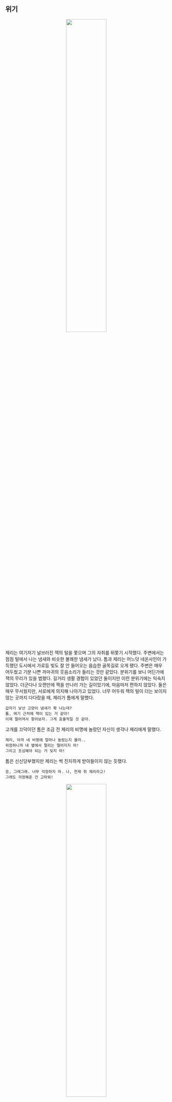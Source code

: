 ## 위기

<!-- 어두운 골목 사진 -->
<p align="center">
<img src="https://user-images.githubusercontent.com/74239275/99146981-55344f80-26c0-11eb-8721-c9a2f57fd5b6.jpg" width="50%" height="50%">

제리는 여기저기 널브러진 잭의 털을 쫓으며 그의 자취를 뒤쫓기 시작했다. 
주변에서는 점점 털에서 나는 냄새와 비슷한 불쾌한 냄새가 났다. 
톰과 제리는 어느덧 네온사인이 가득했던 도시에서 가로등 빛도 잘 안 들어오는 음습한 골목길로 오게 됐다.
주변은 매우 어두웠고 기분 나쁜 까마귀의 웃음소리가 들리는 것만 같았다.
분위기를 보니 어딘가에 잭의 무리가 있을 법했다.
길거리 생활 경험이 있었던 둘이지만 이런 분위기에는 익숙지 않았다.
더군다나 오랜만에 잭을 만나러 가는 길이었기에, 마음마저 편하지 않았다.
둘은 매우 무서웠지만, 서로에게 의지해 나아가고 있었다.
너무 어두워 잭의 털이 더는 보이지 않는 곳까지 다다랐을 때, 제리가 톰에게 말했다.

```
갑자기 낯선 고양이 냄새가 확 나는데? 
톰, 여기 근처에 잭이 있는 거 같아!
이제 떨어져서 찾아보자. 그게 효율적일 것 같아.
```

고개를 끄덕이던 톰은 조금 전 제리의 비명에 놀랐던 자신이 생각나 제리에게 말했다.

```
제리, 아까 네 비명에 얼마나 놀랐는지 몰라..
위험하니까 내 옆에서 멀리는 떨어지지 마!
그리고 조심해야 되는 거 잊지 마!
```

톰은 신신당부했지만 제리는 썩 진지하게 받아들이지 않는 듯했다.

```
응, 그래그래. 너무 걱정하지 마. 나, 천재 쥐 제리라고!
그래도 걱정해준 건 고마워!
```

<!-- 제리가 자신만만하게 웃는 사진 -->
<p align="center"><img src="https://user-images.githubusercontent.com/74243880/99901788-9e0d8900-2cfc-11eb-8f0d-b1b62905decd.jpg" width="50%" height="50%">
 
제리는 자신만만한 듯, 콧대를 세우며 씩 웃었다.
톰은 제리가 자신의 말을 제대로 들었는지 의심이 되었지만, 일단 잭을 찾는 것에 집중하기로 했다.
하지만, 걱정되는 마음에 잭을 찾아보면서도 제리가 위험하지는 않은지 계속해서 주시하곤 했다.
제리는 그런 톰의 마음을 모르는지, 잔망스럽게 주변을 돌아다니며 잭을 찾아다녔다.
그 후, 그들은 꽤 오랫동안 잭을 찾았지만, 별다른 흔적을 찾을 수 없었다.
골목 사이, 담장 위, 골목 안 구석구석을 찾던 톰은 어느새 막다른 길에 도달해 있었다.

```
이쪽이 아닌 건가?
분명히 여기서 냄새가 났다고 제리가 그랬는데...
혹시 제리가 잘못 찾은건가?
```

오랜만에 길 밖에서 보내는 밤이라 적응도 안 되는데 어딨는지도 모르는 잭을 찾아야 한다니.
지친 톰은 제리에게 이제 그만하고 가자고 말하기 위해 제리를 보았다.
어느새 제리는 저 멀리 골목 사이에서 나오고 있었다.
톰은 멈춰 서서 제리를 향해 소리쳤다.

```
너무 멀리 떨어지지 말라니깐... 
제리! 제리? 어떡하지, 들리지 않는 모양인가...
이러다 큰일이 생기면 어쩌려고...
```

<!-- 제리를 부르는 톰 그림 -->
<p align="center">
<img src="https://user-images.githubusercontent.com/74265263/99858077-11fe4300-2bd0-11eb-90bf-c64224946ada.jpg" width="50%" height="50%">

톰은 초조해지기 시작했다. 
늦은 밤 골목길.
어떠한 나쁜 일이 벌어져도 이상하지 않은 상황이다.
톰은 아까 걱정하지 말라던 제리의 모습이 눈에 아른거렸다.

```
불안한데.
어떡하지...
```

제리가 저렇게 날뛸 때는 항상 안 좋은 일이 벌어졌다.
물론 제리를 못 믿는 것은 아니었다.
제리는 항상 영리하게 문제를 해결했기 때문이다.
하지만 이번엔 느낌이 안 좋았다.
톰은 불안해졌다.
제리는 불안한 톰의 마음도 모르는지 빠르게 앞서 나갔다.

<!-- 제리를 쫓아가는 톰 그림 -->

<p align="center"><img src="https://user-images.githubusercontent.com/74484329/99929595-1faef680-2d91-11eb-9e75-a22fb560c5fe.jpeg" width="50%" height="50%">

둘 사이의 거리는 점점 멀어졌다.
톰은 제리에게 더 가까이 가기 위해 발을 움직였다.
그때, 제리가 나온 골목 안에서 검은 그림자가 아른아른 보였다.

짐승의 모습을 한 형체가 숨죽이며 제리의 뒤를 쫓고 있다.

그 정체는 정확히 알지 못하지만, 왠지 모를 불길함이 톰을 초조하게 만들었다.

톰은 실눈을 뜨고 검은 그림자의 존재가 무엇인지 파악하기 위해 안간힘을 썼다.

골목이 어두워 그것이 짐승의 모습을 가지고 있는 것만 알 수 있었다.

제리를 향한 톰의 걸음이 점점 빨라졌다.
그러던 중 제리를 향해 커다란 검은 그림자가 점점 접근하기 시작했다.
```
이런.. 이대로면 제리가 잡히겠어...!
더 빨리 달려야해!
```

검은 그림자의 존재를 알 수 없었던 톰은 이를 제리에게 알리기 위해 소리쳤다.

<!-- 제리를 부르는 톰 그림 -->
<p align="center">
<img src="https://user-images.githubusercontent.com/74265263/99838076-e8cbbb80-2bab-11eb-9f60-8ef89adaedb8.jpg" width="50%" height="50%">

```
제리! 뒤를 봐!
```

톰이 소리쳐 보지만 멀리 떨어져 있는 제리에겐 들리지 않는다.
엉덩이를 뒤뚱뒤뚱하며 걷는 것이, 초조한 톰의 마음도 모른 채 제리는 콧노래나 부르는 모양이다.

```
이런...! 제리! 위험해!!!
도망쳐!! 제발!!
```

톰은 한 치의 망설임 없이 제리에게 달려갔다.
하지만 분명 톰과 제리의 거리는 톰이 뛰어서 막을 수 없는 거리였다.
그럼에도 불구하고 톰은 달렸다.
검은 그림자는 제리가 알아차릴 수도 없도록 조용하고 빠르게 다가왔다.
제리의 바로 뒤로 검은 그림자가 다가왔다.
검은 그림자의 팔이 제리에게 가까워졌다.
제리는 느낌이 이상해 뒤를 돌아봤다.
그 순간 날카로운 발톱이 제리를 낚아챘다.

찰나의 순간이라 아무리 재빠른 제리라 해도 반응하기가 힘들었다.

제리는 미처 피하지 못하고 검은 그림자에 붙잡혔다. 아찔한 순간이었다.

<!-- 붙잡힌 제리의 모습 사진 -->
<p align="center">
<img src="https://user-images.githubusercontent.com/74279304/99484634-2fe76000-29a4-11eb-9ac3-6321eedb5de7.png" width="50%" height="50%">

```
뭐, 뭐야?! 이거 놓지 못해-?!
나 천재 쥐 제리라고!!
나 화나면 많이 무섭다! 이거 당장 놔!!
```

그림자는 소리 없이 위협적이었다. 
재빠른 몸놀림을 가진 제리도 그림자를 상대하긴 역부족이었다.
제리를 잡고 있는 손아귀 힘이 너무나도 세서 저항하다가는 그대로 죽을 것만 같았다. 
자신만만하던 제리는 죽음의 공포에 휩싸였다.
슬쩍 그림자를 바라보는 것만으로 공포감이 대단했다.
톰 역시 알 수 없는 그림자가 주는 위압감에 몸이 굳어버렸다. 
길거리에서 살던 시절에도 느끼지 못하던 공포가 온몸을 뒤덮었다.
톰은 온몸을 떨며 제리를 붙잡은 그림자를 향해 미친 듯이 소리쳤다.

```
제리를 놓아줘!! 제리!! 제리!! 안 돼!!
젠장..! 내가 제리에게서 떨어지는게 아니었는데!
```

그림자는 제리가 몸부림치지 못하게 완전히 제압한 뒤 톰의 울부짖음을 무시한 채 다시 골목 안으로 향했다. 
정신을 차린 톰은 뒤늦게 제리를 잡아챈 검은 그림자를 뒤쫓았다.
하지만 골목 안은 너무 어두웠으며, 검은 그림자는 어둠에 익숙한 듯 보였다.
그에 비해 오랜 시간 집에서 생활해 온 톰은 어둠 속에서 움직이는 것이 힘들었다.
몇 걸음 달리다 담장에 부딪히고 돌에 걸리기 일쑤였다.
톰은 온 힘을 다해 그림자를 향해 뛰어갔지만, 절망적이게도 톰은 그림자와 점점 멀어지기만 했다. 
이내 검은 그림자는 어둠에서 헤매는 톰을 비웃듯 제리와 함께 모습을 감추었다. 

```
아니야.. 이럴 순 없어...! 제리..!!!
```

제리의 이름을 불러보지만 이미 늦었다. 제리는 톰의 시선에서 벗어나 버린 지 오래였다. 
톰은 절망에 빠졌다. 

```
밤중에 이런 곳에 오지 말았어야 했는데.. 내가 아까 제리를 더 설득했어야 했던 건데..
```
<!-- 눈물을 흘리는 톰 그림 -->
<p align="center">
<img src="https://user-images.githubusercontent.com/49439401/99930991-4facc880-2d96-11eb-9a3b-597acfc8f69c.jpg" width="50%" height="50%">
 
톰의 눈에는 눈물이 고이기 시작했다. 
톰은 좌절하고 말았다.
하지만, 여기서 물러날 톰이 아니다.
톰은 다시 정신 차리고 제리를 구하기 위한 방법을 찾아 나선다.

```
아니야. 이러고 있을 시간 없어. 이럴수록 제리는 더 위험에 빠질 거야. 지금 제리를 구할 수 있는 건 나밖에 없단 말이야.   
```


```
제리!! 어디 갔어!! 제리!!!!
```

톰은 제리를 애타게 불러 보았지만 제리의 모습은 보이지 않았다.
제리와 있던 시간이 톰의 머리에 주마등처럼 스쳐 지나간다.
이내 톰의 마음속에서 무언가가 끓어오른다.

<!-- 화가 몹시난 톰 -->
<p align="center"> <img src="https://user-images.githubusercontent.com/74491255/99907554-ae375f80-2d20-11eb-9fbd-bef336594343.jpg" width="50%" height="50%">


제리를 납치하였다는 분노심에 톰은 이성의 끈을 놓을 뻔했다.

하지만 톰은 놀란 마음을 다스리며 제리를 잡아간 범인의 모습을 되새겨보았다.
지금 필요한 건 이성이었다. 분노에 잠식되어 있을 수는 없었다.
범인을 찾아서 제리를 찾아야만 했다.


<!-- 제리를 납치한 고양이를 찾는 톰 -->
<p align="center"><img src="https://user-images.githubusercontent.com/63641939/99933370-34de5200-2d9e-11eb-9493-9318f11f795c.jpg" width="50%" height="50%">

```
아까 그 고양이 어떻게 생겼더라? 발과 발톱이 거칠었어... 길고양이가 분명해..
그러면, 저번에 만났던 덩치가 큰 고양인가? 아니면.. 제리가 잭이라고 예상했던 고양이?
아니면 완전히 다른 고양이..?
어두운 골목에서 자신의 모습을 드러내지 않았으니 검은색 털을 가진 고양이가 분명해!!
```

톰의 모습은 마치 탐정 같았다.
톰은 그 찰나의 순간을 떠올리며 제리를 납치해간 고양이를 유추하기 시작했다.
그러나 아무리 생각해도 톰은 작은 정보만으로 그 고양이가 누군지 알 수 없었다.
가로등 빛도 잘 들어오지 않는 어두운 골목이었기 때문에 명확히 그 범인의 특징을 잡아낼 수 없어서였다.

```
혹시.. 제리의 말대로 잭인 걸까??
날이 밝았더라면 떨어진 털이라도 찾아봤을 텐데..
아냐! 이렇게 생각하고 있을 시간이 없어!
```

톰은 제리를 찾으러 그림자를 쫓았다.
한시가 급했다. 

```
제리! 어디로 간 거야! 내 목소리가 들리면 대답해 줘!
```
톰은 제리와 처음 만난 순간부터, 우연히 다시 만나게 된 날을 떠올렸다. 
그렇게 같이 걸었던 골목과 함께한 모험들이 톰의 머릿속에서 주마등처럼 스쳐 지나갔다.
```
제리 제발.. 뭐라도 남겨둔 건 없는 거니...
```

답답함에 혹시나 싶어 톰이 소리쳤다.
하지만 어둠 속에서는 아무 소리도 나지 않았다.
톰은 포기한 듯 고개를 숙인 채 자신을 자책하고 있었다.

```
다 나 때문이야... 그냥 나 혼자 새로운 주인을 찾아 떠날걸.. 
아까 더 강하게 말렸어야 했는데..
괜히 내가 제리를 끌어들여서 이렇게 됐어... 
```
톰이 착잡한 마음으로 생각했다.

그때 고개를 숙인 톰의 시야에는 자그마한 빵조각들 바닥에 불규칙한 간격으로 일정한 방향을 향하고 있었다.
톰은 빵조각을 그냥 지나칠 수 없었다.
제리가 가장 좋아했던 소보로빵이었기 때문이다.
줄지어 있는 소보로빵 조각들을 보자 톰은 생각했다.

```
이 시간에, 이 길거리에 이런 빵조각이 있을 리가 없어...
이건 분명히 제리의 신호일 거야.
빵조각들을 따라가보자.
역시 제리는 똑똑하다니깐!
```

<!-- 떨어진 빵조각들을 본 톰 -->
<p align="center">
<img src="https://user-images.githubusercontent.com/69343466/99874254-903b0380-2c29-11eb-8019-12e23600d908.PNG" width="50%" height="50%">

그렇다. 제리는 잡혀가면서 자신이 먹으려고 남겨둔 빵조각을 조금씩 뜯어 자신의 위치를 알렸던 것이다.
톰은 감정을 추스르고 바로 빵조각들을 추적해 달려 나갔다.

한편, 골목 속 어둠 어딘가 길고양이들의 소굴이 있었다.
제리를 납치한 고양이는 이곳으로 모습을 감췄다.

그 상황을 모르는 톰은 점점 좁아지는 골목에 발걸음이 점차 느려지고 조심스러워졌다.
빵조각들이 더 골목길 깊은 곳을 향하자 톰은 다시 불안해졌다.
이렇게 깊은 골목길이라면 제리가 이미 위험해졌을거란 생각이 들었다.

```
안돼!
제리를 놔줘! 제발, 이렇게 부탁할게..
```
좁은 골목길에 목적지를 모르는 톰의 두려움 가득한 목소리가 흩날렸다.

톰은 길에서 생활한 시절이 적어 친구가 그렇게 많지 않았다.
그런 톰에게 있어 제리는 너무나도 소중한 존재이다.
제리가 없어져 버린다면 톰은 의지할 기둥 하나를 잃는 것과 마찬가지였다.

제리는 그의 제일 친한 친구였다. 
제일 친한 친구인 만큼, 톰은 무슨 수를 써서라도 제리를 지켜내야만 했다.
이렇게 아무런 힘도 쓰지 못하고 가장 친한 친구를 잃는 것은 용납할 수 없었다.
```
아... 안 돼. 여기서 제리를 잃을 순 없어.
어떻게든 찾아야해.
```

<!-- 제리와 함께라면 두려울 게 없었던 톰 -->
<p align="center"><img src="https://user-images.githubusercontent.com/63641939/99935965-47a85500-2da5-11eb-9a77-16d992e7dd61.jpg" width="50%" height="50%">

제리와 같이 있던 톰은 든든했고 무서울 게 없었다. 둘이 함께라면 집이 아닌 어디더라도 갈 수 있을 것만 같았다.
하지만 자신의 손바닥만 한 제리가 없는 지금, 톰은 모든 게 두려웠다.
제리가 그 고양이들에게 잡아먹힐까 하는 생각에 톰은 눈물이 날 것만 같았다. 

톰은 그동안 제리와 함께했던 시간들이 떠오르면서 생각이 많아지기 시작했다.

```
함께 있을 땐 뭐든 두렵지 않았는데 제리가 사라지니 모든 것이 두려워.
사실 나는 제리가 나와 함께하지 않아도 될 줄 알았어..
나 혼자 이 난관을 헤쳐나갈 수 있을 것이라고 생각했어.
하지만 전부 다 내 오만함과 어리석음이었던 것 같아..
예전에 길고양이 시절을 생각하면서 자만하면 안 됐어.
어서 빨리 제리를 찾아야겠다.
제리가 없어지면 난 정말 안돼..!
```

그렇게 톰은 금방이라도 쏟아질 것 같은 눈물을 꾹 참고 더 열심히 제리를 찾아 나섰다.
이곳저곳을 돌아다니다 마침내 톰은 길고양이들의 소굴을 찾아냈다.
주변에는 쓰레기 더미가 방치되어 악취가 났으며 안쪽에서는 왠지 모를 기분 나쁜 소리가 희미하게 들렸다.

```
여기에 제리가 있는 게 맞겠지...?
너무 무서워...
그래도 제리를 구할 거야! 난 할 수 있어!!
```

침을 삼키고서 숨을 크게 들이마신 톰은 소굴 안으로 한 발짝 발을 내디뎠다.
안쪽에는 수많은 고양이가 눈에 불을 켜고 앉아 있었다. 그들은 오랫동안 사람의 손을 타지 않은 듯한 창문 틀, 쓰레기통 그리고 낡은 차 위를 빼곡히 채우고 있었다. 
그들 사이에 암묵적인 계급이 있는 것 같았다. 그중 가장 높은 창문 틀에서 이 상황을 여유롭게 지켜보는 한 고양이가 있었다. 찰나였지만, 어쩐지 익숙한 실루엣이었다.
잠시 한눈을 판 사이 문지기로 보이는 고양이 한 마리가 사납게 으르렁거렸다.

<!-- 어둠속의 많은 고양이들 -->
<p align="center">
<img src="https://i.pinimg.com/originals/18/52/32/185232a8ccb86bc02797c5fbcd44e839.jpg" width="50%" height="50%">

```
어이, 형씨... 여기가 어딘지는 아쇼?
길이라도 잃은거요?
길을 잃어서 들어왔다기엔 걸음걸이를 보니 다분히 의도적인 것 같은데..?
```

톰이 들어오자 웅성웅성하던 소리는 멈추었다. 
그러고는 일제히 방문객 톰을 향해 쳐다볼 뿐이었다.
문지기는 적당한 높임말로 톰을 맞이했으나 그건 명백히 적개심에 찬 기선제압이었다.
문지기만이 아니었다. 톰을 지켜보는 무수한 눈빛에서 톰은 자신을 향한 텃세를 느낄 수 있었다.
저마다 눈의 색깔도 모양도 달랐지만 모두 산전수전 다 겪은 듯한 눈빛을 가지고 있었다. 
톰이 주변을 둘러보며 잠시 멈칫하자 조용하던 분위기에서 다시 소곤소곤하는 소리가 들리기 시작했다. 

```
하..하하 제발로 걸어들어오는 용감한 고양이가 있단 말이지?
```
```
재밌는 놀잇감이 생겼군 그래
```

톰은 잘 들리지는 않았지만 자신을 비웃고 조롱하고 있다는 것을 눈치챘다. 
그런 무시무시한 분위기를 이겨내고 제리를 구하기 위해 용기를 내어 더 다가갔다.

```
제리를 구해야만 해. 여기서 물러설 수 없어.
```

톰은 떨리는 몸과 함께 긴장한 것을 들키지 않으려 애써 크게 한 걸음을 내디뎠다.
문지기의 말에 아무 대꾸도 하지 않은 채 그를 지나쳐갔다.
괜히 입을 열었다간 자신의 떨리는 목소리를 들켜버릴 것 같았다. 
톰이 대답을 하지 않자 뒤에서 문지기가 어이없어하는 소리가 들린다.
다른 고양이가 다시 톰한테 물었다. 
```
여기는 왜 온 거지?
우리는 두 번까지만 묻는다.
또 대답이 없다면 바로 쫓아낼거야.
```
```
제가 원래 있던 곳에서 나와 떠돌이 생활을 하게 됐는데 이곳에 오면 절 받아줄 수도 있다는 얘기를 듣고 왔습니다.
```
톰은 최대한 침착하게 보일려고 노력했고 제리를 찾으면 몰래 도망칠 계획이었다. 
자신의 소굴에 낯선 이가 들어온 것을 못마땅해하며 고양이들이 눈을 날카롭게 빛냈다.
애써 길고양이의 시선을 외면하면서도 톰은 주변을 두리번거리며 제리를 찾았다.
그때, 제리를 납치한 그 고양이가 자신의 우두머리에게 얘기하듯이 말을 꺼냈다.

```
참 맛있게 생기지 않았습니까? 형님? 
```

<p align="center">
<img src="https://user-images.githubusercontent.com/74230759/99184494-98f18c80-2786-11eb-8366-c676f698aa01.jpg" width="50%" height="50%">

제리는 어떤 고양이에게 꼬리를 잡혀 대롱대롱 매달려있었다.
몸이 축 늘어진 모습이 극한의 공포에 기절해버린 듯했다.

```
제...제리!!
```

톰은 제리가 금방이라도 잡아먹힐 것 같아 두려웠다. 
여기에 들어온 이유를 티를 내지 않으려고 앞에서 침착하게 대답을 했던 것이었지만 제리의 모습을 보니 가만히 있을 수 없었다.
톰은 자신도 무서웠지만 용기를 내 말을 내뱉었다.

```
뭐야 너희! 내 친구한테서 그 더러운 손 떼지 못해?! 좋은 말 할 때 어서 내 친구를 풀어 줘!
나 화나면 무섭다!
```

톰은 제리를 붙잡은 고양이들을 향해 날카로운 이빨을 내밀며 그들을 위협했다.
사실 톰은 생각보다 많은 숫자의 고양이를 보고 당황했지만, 제리를 구해야겠다는 생각밖에 들지 않았다.
절대 기죽지 않겠다고 다짐하며 몸을 부풀리기 시작했다.

```
옆 동네 식구 고양이인 거 같은데 저희가 처리하겠습니다 형님!
```
```
알아서 조용하게 처리해라.
시끄러운 건 질색이니까
```

어둠 속에서 무거운 목소리가 들려왔다.

```
자~ 드가자~
```

<!-- 톰에게 다가가는 고양이들 -->
<p align="center">
<img src="https://user-images.githubusercontent.com/69343466/99875231-42c29480-2c31-11eb-9e9b-eda7c62fe3ed.PNG" width="50%" height="50%">

 어둠에 가려 보이지 않던 길고양이들이 어둠 속에서 나타나 톰에게 다가갔다.
막상 눈앞에서 고양이들을 보니 톰은 잔뜩 겁먹었다.
그 고양이들은 덩치가 자신보다 2배는 컸고, 제리를 구하겠다는 다짐은 어디로 숨었는지 톰은 겁먹은 목소리로 말했다.

```
이... 이봐... 옆 동네 고양이가 누군지는 모르겠는데 나는 단순히 내 친구를 구하러 온 거뿐이라고..!
제리를 놓아주면 조용히.. 
```
톰이 말하던 걸 듣던 고양이가 비웃으며 말했다.
```
이 조그마한 쥐가 네 친구라고? 
형님, 이 고양이가 하는 말 좀 들어보십쇼. 이렇게 맛있어 보이는 쥐와 친구라니, 웃기지 않습니까?
하하하하하하하!
어떻게 고양이와 쥐가 친구가 될 수 있겠습니까? 분명 자신의 먹이를 돌려받으려고 거짓말하는 것이 틀림없습니다.
```
```
확실합니다 형님!
```

길고양이들은 먹이를 보고 친구라고 말하는 톰의 말에 어이없어하며 배꼽을 잡으며 웃었다.
하지만 그들과 달리 톰은 웃을 수가 없었다. 점점 몸이 굳어가는 것만 같았다.
그때, 어둠 속에서 한 고양이가 걸어 나왔다.

```
고양이들의 먹잇감에 불과한 쥐를 친구라 부르는 고양이라...
내가 알기론 이런 특이한 조합은 하나밖에 없지.
정말 오랜만이군.
안 그런가 톰? 
```

그 고양이는 잭이었다. 

<!-- 잭의 모습 -->
<p align="center">
<img src="https://i.esdrop.com/d/kM787vMiQE.jpg" width="50%" height="50%">

```
그런데 말이야.. 배부른 집고양이가 여기엔 무슨 일일까? 그 고귀한 두 발로 직접 여길 들어오다니 말이야.
아니 자세히 보니 지금은 영 집고양이 행색이 아니네? 가출이라도 한 모양이지? 
집사한테 작은 반항심이라도 생긴 거야?
아니면 드디어 네가 길거리를 버리고 선택했던 그 새장 속의 삶이 허황됨을 깨달은 건가?
```

잭이 톰을 비웃으며 말했다. 
길고양이들의 조소와 야유가 톰을 향했다.
하지만 톰은 이에 아랑곳하지 않고 말을 이었다.

```
진짜 잭이었어?
```
톰은 전에 자신이 본 고양이가 정말 잭이라는 사실이 믿기지 않았다.
```
그래, 톰. 오랜만이야? 어때, 잘 지냈어? 행색을 보아하니 이미 알만 하지만. 후후
```
어둠에서 모습을 드러낸 잭은 고양이 무리 속 한가운데서 고고하게 자리 잡고 앉아 톰에게 말을 이어갔다.

```
아까는 그저 굶어가는 가여운 고양이인 척해 봤지만… 역시나 나인지 몰라보고 제 먹이도 내주더군.
정말이지 감동이었어 톰.
하지만, 길고양이 시절은 다 잊은 모양이야. 먹이를 나눠주는 여유도 부리다니.
집고양이가 다 된 네 꼴을 보니 아주 우습구나. 
```

오랜만에 만난 잭은 예전보다 초췌해져 있었다. 
옛날과 전혀 다른 고양이라고 해도 믿을 정도였다. 
톰이 잭을 바로 알아보지 못한 것도 어쩔 수 없었다.
원래도 삐딱한 인상이긴 했지만, 예전보다 훨씬 탁하고 날카로운 눈동자를 하고 있었다.
톰은 잭이 종적을 감춘 이후 어떻게 지냈는지, 그리고 왜 길고양이들의 소굴에서 우두머리 역할을 하고 있는지 궁금했다.
하지만 궁금증을 해결하는 것보다 제리를 구하는 것이 우선이었다.

```
잭, 그 쥐는 제리야. 얼른 놔줘. 제리가 먼저 너를 알아보고 찾으러 다녔어.
우린 여기까지 너를 찾으러 온거야 믿어줘.
```

하지만 잭은 잔인한 미소를 지으며 군침을 삼켰다. 
어이없다는 표정을 지으며 한심하다는 듯이 톰에게 말했다.

```
제리? 하하 넌 아직도 그 쥐랑 다니나 보군. 정말 변한 게 하나도 없어.
```
잭은 비웃던 것을 멈추고, 톰을 노려보며 말했다.
```
톰, 정말로 쥐와 우리가 친구가 될 수 있을 거라는 순진한 생각을 하는 건 아니겠지? 쥐는 그저 우리의 먹잇감일 뿐이야.
네가 그 쥐를 가지고 노는 줄 알았는데... 역시 멍청한 건 여전하구나.
아우들아, 내가 먼저 한 입을 먹을 테니 너희들은 그다음에 알아서 나눠 먹도록 해라.
```

잭은 입맛을 다시며 제리에게 천천히 다가가기 시작했다.

```
안 돼!!! 멈춰!!!
```

일순간 톰의 머릿속에는 제리를 지켜야 한다는 것 외에 아무것도 존재하지 않았다.
톰은 앞뒤 생각할 겨를 없이 잭에게 달려들어 얼굴을 할퀴었다. 
잭은 뛰어난 반사 신경으로 치명상을 입는 것은 피했지만 스친 왼쪽 볼에서 피가 조금 흘러내렸다.
톰의 공격에 제리는 잭으로부터 빠져나올 수 있었다. 
톰은 재빠르게 제리를 붙잡고 잭과 간격을 벌렸다.
하지만 이미 도망가기에는 늦었다.
잭이 공격당하자마자 그를 따르는 길고양이 무리가 출구를 가로막고 그 주위를 둘러싸서 톰과 제리를 포위했기 때문이다.

<!-- 잭에게 상처를 낸 톰 -->
<p align="center">
<img src="https://user-images.githubusercontent.com/74247115/99823783-24f52100-2b98-11eb-8227-37f295a4301f.png"width="50%" height="50%">

```
톰, 죽고 싶은가 보구나. 또 그때와 똑같은 실수를 저지르겠다는 거냐?
```

잭이 분노에 가득 찬 표정으로 말했다.
톰은 제리를 잡아먹으려는 잭의 태도에 반사적으로 공격하였지만, 잭의 말을 듣자마자 잊고 있었던 공포를 느꼈다.
주위를 살펴보니 앞에는 잭이 점점 다가오고, 뒤에는 잭의 무리가 톰을 감싸고 있었다. 
톰은 패닉 상태에 빠져 아무런 대책을 세울 수가 없었다.

```
그래.. 예전에도 이런 상황이었던 것 같은데..
```

한창 톰이 미야에게 사랑에 빠졌을 때 잭과 싸운 적이 있었다.
미야를 향한 톰의 마음이 너무 커 숨기려 해도 숨길 수 없었기 때문일까?
잭은 쉽게 톰의 마음을 알아챘고, 톰의 행동을 석연치 않아 했다.
왜냐하면, 톰이 미야를 좋아했던 것과는 상관없이 미야의 짝은 잭이었기 때문이다.
톰이 잭보다 미야를 먼저 좋아했던 건 사실이나 이는 자신만이 알고 있었던 마음이고, 이를 잭은 알 리가 없었다.
이러한 상황이기에 미야를 좋아하는 듯한 톰의 행동이 잭의 마음에 들지 않는 건 당연한 일이었다. 
그러다 어느 날 톰이 미야와 함께 있는 걸 발견한 잭은 그동안 꾹꾹 눌러왔던 분노를 억누르지 못하고 끝내 표출하고 말았다. 

```
톰... 적당히 봐주니까 정말 끝까지 기어오르는구나..!
한 번도 아니고 계속해서 내 배우자를 넘봐?!
```

분노한 잭은 자신의 무리를 데려와 톰이 다신 미야에게 다가가지 못하도록 했다.
그때에도 지금처럼 톰은 잭의 무리에 둘러싸였고 수적 열세 때문에 지고 말았다.

```
다신 미야에게 얼씬거리지 마...
한 번 더 내 경고를 무시하면 그땐 진짜 죽여버리겠어...
```

<!-- 미야로 인해 잭에게 공격당한 톰 -->
<p align="center">
<img src="https://user-images.githubusercontent.com/63641939/99937919-1ed68e80-2daa-11eb-8958-43c560e49982.jpg"width="50%" height="50%">

잭은 톰을 반죽음까지 몰고 갔었고 그때의 기억은 톰에게 끔찍한 공포로 새겨졌다.
그 이후로 톰은 다시 잭에게 덤비지 못했다.
그리고 미야를, 톰에게 가장 소중했던 존재를 다신 볼 수 없었다. 
그때와 비슷한 상황에 처하자 톰은 그 순간의 기억이 떠올랐다.
하지만 그 생각도 잠깐, 톰은 현재 자신이 처한 상황에 두려움을 느꼈다.

```
'어떡하지? 이대로 죽는 걸까?
아니야 호랑이 굴에 들어가도 정신만 차리면 살아나갈 수 있는 법, 정신 차리자 톰!'
```

톰은 두려웠지만 두렵다는 생각보다 여기서 살아나가야겠다는 생각이 더 강했다.
그리고 더는 잭에게 자신의 소중한 존재를 빼앗기고 싶지 않았다.
미야에 이어 제리마저 잃을 수는 없었다.

```
잭, 너에게 제리마저 빼앗길 수는 없어.
```

길고양이 동료들과도 척을 진 상태고 집사들마저 톰 자기의 의지로 떠났다.
지금의 톰에겐 제리가 유일한 친구이자 가족이기에 제리마저 없어진다면 톰은 정말 혼자가 되는 것이었다.
톰에게 그런 일은 죽는 것만큼이나 두려웠다.
톰은 제리를 데리고 탈출하겠다고 다짐했다.

```
반드시 함께 살아남자... 제리!
```

그러한 톰의 생각을 아는지 모르는지 잭은 옅은 웃음을 띠며 톰에게 점점 다가왔다.
잭의 무리도 톰을 놀리듯 고약한 웃음을 선사하고 있었다.
한편 톰과 같이 두려워하던 제리 또한 톰과 같은 생각이 들기 시작했는지 몸의 떨림이 점차 사그라들었고, 주변을 살피기 시작했다. 
톰에게 다가가던 잭은 날카로운 발톱을 드러낸 채 톰에게 뛰어들 준비를 했다.
그 순간, 어디선가 다급한 외침이 들려왔다.

```
톰 형님! 이쪽이에요!
```

카랑카랑한 목소리의 주인공은 바로 포키였다.
왼쪽 구석에서 등장한 포키는 담장에 있는 구멍을 가리켰다.

```
포키, 네가 여길 어떻게...?
```

예상치 못한 존재의 등장에 놀란 톰이 말했다.

주변이 시끄러워지자 기절했던 제리는 깨어났다.

```
톰, 여기는 어디야?
```

```
제리! 설명한 시간은 없어 우리 빨리 도망쳐야 해!
```

제리는 톰의 말을 듣고 주변을 둘러봤다.

```
이런, 저기 잭 아니야! 잭이 우릴 잡으려고 하는 거야? 
```

```
그래, 빨리 도망치지 않으면 우린 죽을 거야
```

<!-- 구멍을 가리키는 제리 사진 -->
<p align="center">
<img src="https://postfiles.pstatic.net/MjAyMDExMThfNTgg/MDAxNjA1NzAxMDk0NzE5.5M28uJ0a5mr-nQBlH3Xsq3hM43ky3OwJZbW902F_6Ggg.dE6FKHSyhiJfS0z06WLn8NS7zZzstjWsloAxChYjJyYg.PNG.eunyoungyi/%EC%9C%84%EA%B8%B0_%EC%A0%9C%EB%A6%AC%EA%B0%80%EB%B0%9C%EA%B2%AC%ED%95%9C%EA%B5%AC%EB%A9%8D.png?type=w773" width="50%" height="50%">

잭을 응시하던 제리는 잭이 톰을 덮치려는 순간 톰에게 소리쳤다.

```
톰!! 어서 포키가 있는 왼쪽 담장 구멍으로 도망쳐!
```
포키의 등장으로 모든 고양이의 시선이 포키에게 집중되었다.
제리를 잡고 있던 고양이가 한 눈을 판 사이에 제리는 재빠르게 도망쳤다.
제리의 두 다리가 떨렸다.
생각보다 오래 잡혀있던 탓인지 제리의 다리는 저려왔다.
하지만 제리는 아무생각없이 열심히 달렸다.
그것을 본 여러 고양이들이 주위를 두리번 거리며 제리를 잡을 무기들을 찾아보았다.
그리고 가장앞에 있던 고양이가 외쳤다.
```
도망쳤다!! 어서 저 미꾸라지 같은 놈을 잡아!!!
```

톰은 곧바로 정신을 차리고 담장을 향해 달렸다. 그러고는 제리에게 말했다.

```
제리 어서 내 앞발 위에 올라타!!
```
제리는 순식간에 톰의 발에 올라탔다.
오랜만에 둘의 콤비를 보여줄 기회였다.
```
좋아 제리, 꽉 잡고 있어!
```

제리는 떨어질세라 톰의 앞발을 꽉 잡고 매달린 채 톰과 달아나기 시작했다.
담장에 난 구멍은 조그만 고양이 한 마리가 빠져나갈 수 있는 크기였기에, 잭의 무리는 톰과 제리를 빠르게 쫓아올 수 없었다.
하지만 톰과 제리는 그 사실을 알지 못한 채, 담장을 통과하고 나서도 계속 뛰었다.
그들의 머릿속에는 그저 그 무리로부터 최대한 멀리 도망가야 한다는 생각뿐이었다.
이 때문에 톰과 제리는 뒤도 돌아보지 않은 채 계속해서 앞으로 달리고, 또 달려 나갔다.
그렇게 한참을 달렸을 때, 쫓아오는 소리가 들리지 않는다는 것을 깨달은 톰은 뛰는 것을 멈추었다.
주위를 둘러보니 어느새 공터로 돌아와 있었다. 
정신없이 달리기만 하느라 어디로 가고 있는지도 몰랐지만, 다행히 알만한 곳으로 돌아온 모양이었다.
톰은 혹시 누가 쫓아오고 있는지 주위를 둘러보았다. 

```
헥헥... 너 정말 달리기가 빠르구나..
```

포키가 기진맥진한 모습으로 톰이 지나온 길을 따라오고 있었다.

```
포키! 괜찮아..?
```

톰은 정신없이 달리느라 도망에 도움을 준 포키의 존재를 잠시 잊고 있었다.

```
그나저나.. 네가 어떻게 거기에..?
```
<!-- 톰과 제리가 걱정되어 따라왔다고 말하는 포키 -->
<img width="848" alt="tomandjerry" src="https://user-images.githubusercontent.com/74413983/99926429-0142fe00-2d85-11eb-928a-adebdb881c67.png" width="50%" height="50%">

```
그게.. 길 돌아다니다가 톰 형님이 어두운 골목에 들어가길래 걱정돼서 따라왔어요.
그런데 왜 집에 돌아가지 않고 여기에 있었던 거죠? 여긴 아주 위험한 곳이에요...
```
제리는 위험했던 순간을 되돌아보며 대답하려고 했다.
하지만 톰은 제리에게 대답하지 말라고 손짓했다.
생각보다 위험했던 사건에 포키를 끌어들이고 싶지 않았기 때문이다.

```
어쩌다 보니깐 그렇게 됐네...
포키, 당분간은 몸을 사리는 게 좋을 것 같아. 
아까 그 녀석들이 너의 얼굴을 알아버렸으니깐 위험할 거야. 
그래도 아주 찰나였으니... 그 녀석들의 기억이 희미해 질때 까지 조심해.
```
또한 톰은 포키 덕분에 그곳으로부터 도망칠 수 있어서 고마움을 느꼈다.

```
포키 정말 고마워... 다음에는 내가 참치캔 양보할게..
```
포키는 웃으며 말했다.
```
에이... 톰 형님 저희 사이에 그럴 필요는 없습니다...!!
그리고 이름은 그냥 포키로 살려고요! 저 녀석들이랑 마주칠 일은 없을 것 같아서요!
그럼 저는 이만 가야 할 곳이 있어서 먼저 가보겠습니다!
```
```
다음에 답례라도 할게!.. 잘 가!
```

톰은 포키와의 대화를 끝나고 제리 쪽으로 돌아보았다.
제리는 너무나 달라진 잭의 모습에 당황한 듯 생각에 빠져있었다.
톰은 적잖게 당황하는 제리를 바라보며 조심스레 물었다.

```
제리. 괜찮아? 
```

살아나가는 것에만 모든 신경을 쏟았던 시간이 지나자 제리의 머릿속에는 너무나도 달라진 잭의 모습과 그가 뱉은 말들이 끊임없이 맴돌았다. 
제리는 믿을 수 없다는 표정을 하고선 톰에게 물었다. 

<!-- 변한 잭을 믿을 수 없다며 톰에게 말하는 제리 -->
<p align="center"><img src="https://user-images.githubusercontent.com/74279917/99909983-f198ca80-2d2e-11eb-9568-3bb7bff10acf.jpg" width="50%">


```
톰.. 잭이 왜 저렇게 변한 거야? 
잭이 사라졌을 때... 그때 무슨 일이 생겼던 게 분명해!
고양이가 저렇게 한순간에 바뀌기가 쉽지 않잖아..?
```
```
그러게.. 나와 다툼이 있었던 과거에도 이렇진 않았어. 성격이 날카롭긴 했지만 지금은 아예 눈빛부터 달라.
뭔가 악령이 씌워진 듯한 느낌이었어. 아무리 나쁜 무리와 지냈다고 하더라도 이렇게 변할 수는 없을 거야. 
제리, 내 생각엔 평범한 원인은 아닌 것 같아..!
우리 그 원인이 무엇일지 생각해보자.
```

톰은 잠시 생각에 잠겼다.
잭이 그동안 대체 어떤 일을 겪었길래 이렇게 변했을지 곰곰이 추측해보았다.
그러다 문득 TV에서 보았던 한 장면이 떠올랐다.
노을 너머의 세계를 갔다 온 몇몇 사람들이 이상해졌다는 이야기였다. 
톰은 제리에게 말했다.

```
... 노을 너머 세계.... TV에서 봤었어..
그래..!!! 잭은 노을 너머 세계에 갔던 게 분명해!
제리, 어쩌면 우리가 모험을 떠나 노을 너머의 세계에 도착한다면 모든 진실을 알 수 있을지도 몰라.
```
 
톰이 눈을 반짝이며 말했다.
제리는 깜짝 놀라며 되물었다.

```
뭐?! 톰 그게 무슨 말도 안 되는 소리야.
잭이 이상해진 원인이 노을 너머 세계에 다녀와서라고?
그게 어딘데? 게다가 TV에서 본 노을 너머 세계를 길고양이로 살아온 잭이 알 리가 없잖아. 
그런 이상한 이유보다 분명 다른 이유가 있을 거야.
혹시 미야와 관련되어 있지는 않을까?
```

그러나 톰의 귀에 제리의 말은 하나도 들어오지 않았다. 톰의 머릿속에는 TV 속 노을 세계가 가득 차 있었다.

<!-- 노을세계 사진 -->
<p align="center"><img src="https://cdn.pixabay.com/photo/2015/04/23/22/00/tree-736885_960_720.jpg" width="50%" height="50%">

잭이 변한 이유가 바로 노을 너머의 세계 때문이라고 톰은 확신했다.  

```
아니야 분명 잭은 노을 너머의 세계에 다녀온 거야. 그래서 저렇게 변해버린 걸 거야.
상점가에 있는 TV를 엿보고 알게 됐을 수도 있어. 아니면 우연히 길거리를 돌아다니다가 우연히 노을 너머 세계에 가게 되었다던가!
```

<!-- 노을 너머 세계에 대해 얘기하는 톰에게 답답함을 느끼는 제리 -->
<p align="center"><img src="https://user-images.githubusercontent.com/63641939/99939182-d40a4600-2dac-11eb-9006-0e2b416b1ca8.jpg" width="50%" height="50%">

제리는 한숨을 쉬며 말했다. 노을 너머의 세계 때문이라니, 납득이 가지 않았다.

```
그래, 그렇다 치자. 그럼 이제 어떻게 할 건데?
우린 노을 너머의 세계에 대해 아는 게 없는걸? 그리고 변해버린 잭에 대해서도..
```

톰도 한숨을 쉬며 대답했다.

```
하.. 노을 너머 세계에 대한 것을 알 수 있다면 좋을 텐데.. 어디 정보를 얻을 만한 곳이 없을까?
```

톰은 정보를 얻을 만한 곳이 없는지 생각에 잠겼다.
그때 제리가 무언가가 생각난 듯이 눈을 부릅뜨며 말했다.
```
음.. 아! 톰, 대장 바퀴한테 물어보는 건 어때?
그는 모르는 게 없어 보이던데?
```
```
좋아, 그럼 일단 대장 바퀴를 찾아보자. 아까 우리가 바퀴들을 봤던 골목에서 크게 멀어지지 않았을 거야.
```
바퀴들은 무리 생활을 했다. 바퀴 무리를 찾으면 대장 바퀴가 그곳에 있을 확률이 높다.
톰과 제리는 대장 바퀴를 찾아 이전에 바퀴들을 만났던 골목으로 다시 들어갔다.
요즘 도시에서 사람이 바퀴를 발견하면 바퀴벌레 약을 사용하는 추세가 되었다. 그래서 바퀴들은 이사를 자주 다닐 수밖에 없는 입장이 되었다.
서둘러서 바퀴 무리를 찾지 않으면 놓기 쉽다.
다행히 그곳에서 분주히 이사 준비를 하는 바퀴 무리를 어렵지 않게 찾을 수 있었다.

바퀴 무리들도 마침 톰의 가족들이 톰을 찾고 있다는 것을 전하려고 톰을 찾고있었다.

```
톰!! 우리가 너에게 할말이 있..
```

```
대장 바퀴는 어디있어?!
```
톰이 급하게 말을 끊고 대장 바퀴 부터 찾았다.
```
응?! 저기 뒤에 있어..
```
톰과 제리는 대장 바퀴에게 갔다.

톰과 제리를 본 대장 바퀴는 톰에게 톰의 가족들이 톰을 찾고 있다는 것을 말하려고 했다.

```
톰! 어디 있었던거야!? 너희 집 가족들이 널...
```

```
대장 바퀴!! 혹시 노을 너머 세계에 대해 알고 있는 게 있니?? 
```

<!--대장 바퀴와 톰&제리-->
<p align="center">
<img src="https://user-images.githubusercontent.com/74284415/99897991-5c231980-2ce1-11eb-9531-fe69bf996610.jpg" width="50%" height="50%">

대장 바퀴를 다짜고짜 붙잡고서 톰과 제리가 물었다.
대장 바퀴는 제리와 톰을 잠시 쳐다보며 의아한 표정을 짓더니 이내 되물었다.

```
노을 너머 세계? 정말 노을 너머의 세계에 대해서 알고 싶어?
```

대장 바퀴의 물음에 제리와 톰은 간절한 표정을 지으면서, 간곡한 목소리로 대답했다.

```
응... 네 지식이 필요해 우리를 좀 도와줘. 부탁해.
```

톰과 제리의 부탁에 대장 바퀴는 잠시 뜸을 들이다 이내 대답했다.

```
노을 너머 세계는 나도 가본 적이 없어서 그저 풍문으로만 들은 얘기야.
그 세계는 말이야... 
너희 동화 "오즈의 마법사" 알지?
```
```
응! 도로시와 친구들이 소원을 이루기 위해 위대한 마법사 오즈를 만나러 가는 내용이잖아!
전에 집사의 집에서 읽은 적 있어.
근데 그건 왜 물어봐?
```
```
노을 너머 세계가 바로 그런 곳이야.
"오즈의 마법사"는 노을 너머의 세계에 갔던 사람이 쓴 책이고.
그곳에는 오즈처럼 소원을 들어주는 마법사가 있다고 했어.
...여기까지가 나, 그리고 우리 바퀴벌레들이 너희에게 말해줄 수 있는 노을 너머 세계에 관한 내용이야.
이 이상은 우리도 말해줄 수 없어. 
도움이 되었길 바라...
```
![image](https://user-images.githubusercontent.com/71554908/99935846-00ba5f80-2da5-11eb-85b8-f591223357b6.png)

대장 바퀴는 말끝을 흐리며 말을 마쳤다.
톰과 제리는 대장 바퀴의 이야기를 귀 기울여 들었다.

```
음... 그러니까 노을 너머 세계에 가면 소원을 이룰 수 있다는 말이지....? 
대장 바퀴야, 혹시 그 노을 너머 세계에 가는 방법을 말해줄 수 있니?
```

다시금 제리와 톰은 간절한 표정으로 물었다.
대장 바퀴는 톰의 질문을 듣고 이내 씁쓸한 표정을 짓더니 말했다. 

```
음... 먹이 찾는 것을 도와줬으니 특별히 말해줄게.
노을 너머 세계는 가고 싶다고 해서 아무나 갈 수 있는 곳이 아니야.
마법사가 직접 노을 너머 세계에 올 사람을 선택하고 오직 '선택'받은 것들만 노을 너머 세계로 갈 수 있는 거지.
내가 듣기로 노을 너머 세계의 마법사는 선택의 증표로 '구슬'을 준다고 했어. 너희 혹시 구슬을 받은 거야?
```

제리는 대장 바퀴의 말을 듣고선 깜짝 놀랐다. 

```
혹시.. 톰, 우리 모험을 떠나기 전 만났던 그 할머니가 마법사였던 거 아닐까?
```

제리는 혹시나 하는 마음에 톰의 목에 걸려있던 오색빛깔 복주머니를 풀어 그 안의 내용물을 확인했다.

<!-- 구슬을 들고 있는 제리 사진 -->
<p align="center">
<img src="https://user-images.githubusercontent.com/74230759/99828817-caab8e80-2b9e-11eb-9e19-30b837ab9c8b.jpg" width="50%" height="50%">

```
톰!! 이것 봐!! 구슬이야!! 역시 그 할머니가 마법사였어!
```
<!-- 구슬을 보고 놀란 대장바퀴 -->
<p align="center"><img src="https://user-images.githubusercontent.com/74284415/99903348-1ed18280-2d07-11eb-95f3-11f6584bebfe.jpg" width="50%" height="50%">

대장 바퀴는 톰과 제리가 선택받았다는 사실에 놀랐다.

```
너희는 선택받았구나. 그럼, 말이 달라지지. 나는 선택받은 자들에게만 노을 너머 세계로 향하는 방법을 알려주고 있어.
아깐 너희가 선택받은 자들이 아니라고 생각해서 말해줄 수 없었던 거고.
그 구슬이 지금은 옥빛이지만, 너희가 많은 일을 겪다 보면 그 구슬이 노을빛으로 변할 거야.
이미 너희의 구슬은 노을빛이 되기 직전이네.
이제 곧 그 구슬이 하나의 세계가 되어서, 너희를 빨아들일 거야. 그리고 도착할 곳이 바로 노을 너머의 세계야. 
그 뒤론 나도 안 가봐서 어떤 일이 일어나는지 모르지만,
그 노을 너머의 세계에서 탐욕을 부리거나, 규칙을 어기면 나올 땐 전혀 다른 모습으로 나온다는 소문이 있어.
```

대장 바퀴의 눈빛이 겁을 주듯이 살벌하게 바뀌었다.
그러나 톰과 제리는 서로를 바라보고는 기쁘다는 듯이 웃음을 지었다.
마치 장난감을 얻은 어린아이 같은 설렘이 담겨 있는 듯했다.

```
노을 너머 세계로 갈 수 있다니!
잭도 그곳으로 가서 무슨 일이 있었던 걸까...?
그래서 저렇게 바뀌어버린 걸까...?
```

대장 바퀴는 마음 한구석으로는 걱정이 되었다.
하지만 웃는 톰과 제리를 보고 가볍게 웃으며 말했다.

```
아마 그럴지도 모르지.
하여튼, 노을 너머의 세계로 가고 싶다면 아무도 없는 어두운 골목길에서 그 구슬을 꺼내 보렴.
그럼 너희를 그 세계로 빨아들일 무언가가 나타날 거야.
그럼, 우린 이만 가볼게. 톰, 제리.. 행운을 빌어.
```

한편, 바퀴대장과 톰, 제리의 대화를 모두 엿듣고 있는 이가 있었다.
```
노을 너머의 세계로 향하는 군.. 
구슬이라.. 부하들을 시켜서 구슬을 가져야겠군..
이 슬링키가 못가는 곳은 없어..!
```

<!-- 노을 너머의 세계를 바라보는 톰과 제리 -->
<p align="center">
<img src="https://postfiles.pstatic.net/MjAyMDExMjBfMTA3/MDAxNjA1ODY0NTcwMDA1.ldIvtVklyeYB7kJEaSUV1cWAoBCbdbLCGbgl8pzL3ZEg.5EPhFn8gRW4FngBI_wMI7qqUi9rQgE3h5sjIkbuZOf4g.PNG.sihumji00/%EB%85%B8%EC%9D%84.png?type=w966" data-lazy-src="" data-width="783" data-height="980" alt="" class="se-image-resource" width ="50%" height= "50%">

제리는 노을 너머 세계에서 잭에게 어떤 일이  더욱 궁금해졌다.
톰은 노을 너머 세계로 향할 수 있다는 사실에 가슴이 뛰었고, 그곳에서 자신을 돌보아줄 집사와 다시 행복해질 상상을 했다.
그러나 잭에 대한 찝찝함은 가슴 한구석에 남아있었다.

```
그래도 우리가 노을 너머의 세계로 갈 수 있다니..! 정말 다행이야. 
대장 바퀴야 고마워. 많은 도움이 됐어. 잘 가.
```
톰의 인사 후 대장 바퀴와 바퀴들은 사라졌다.

```
톰, 얼른 가자!
```
```
그래!
```

방금 있었던 위험함은 까맣게 잊은 건지, 톰과 제리는 흥분된 마음으로 바퀴에게 인사를 건네고 떠났다. 
그들에게 어떤 일이 일어날지 모른 채로...


```
고양이 한 마리하고 쥐 한 마리가 왔었냐?
얼핏 듣기론 이름이 톰, 제리라고 했던 것 같은데.
아는 대로 대답해.
```

톰과 제리가 떠난 후 잭이 대장 바퀴를 찾아왔다.
대장 바퀴는 긴장했지만 톰과 제리를 위해 거짓말을 했다.

```
아니? 본 적 없는데?
우리는 톰, 제리가 누군지도 몰라.
왜 가만히 있는 우리에게 와서 그러는 거야!
```

<!-- 화난 잭의 모습 -->
<p align="center"><img src="https://user-images.githubusercontent.com/74230759/99910741-1c851d80-2d33-11eb-8703-65ecc46ad15d.jpg" width="50%" height="50%">
 
잭은 화를 내며 말했다.
```
죽고 싶지 않으면 사실대로 말하는 게 좋을 거야..
너희가 거짓말을 친 거라면 그 대가를 혹독히 치르게 해주지.
```

잭이 협박을 하자 바퀴벌레 무리들이 두려움에 질렸고 대장 바퀴는 어쩔 수 없이 톰과 제리의 행방을 말했다.

```
미... 미안해 잘못했어 걔네 둘, 노을 너머 세계로 갔어...
```

잭은 톰과 제리가 향한 곳이 의외인 듯 두 눈이 잠시 흔들렸다.
하지만, 금세 표정을 지운 후, 재밌다는 듯 미소를 지었다.
잭은 바퀴벌레 무리들을 보내고 웃으며 톰과 제리가 향한 방향을 가만히 지켜봤다...

톰과 제리를 지켜보는 것도 잠시 잭은 이상한 낌새를 느끼고 주변을 둘러봤다.
```
넌 누구냐! 왜 나를 따라다니는 것이지?
```
자신을 지켜보던 누군가를 발견한듯 잭은 소리쳤다.
그러자 전봇대 뒤에서 어슬렁 거리며 개 한마리가 튀어나왔다.
그 개는 바로 슬링키였다.
```
어이 고양이. 나는 슬링키라고 한다네.
톰과 제리에게 원한이 있는것 같은데 나와 함께하지 않겠나?
```
```
떠돌이 개 따위가 어떻게 나랑 함께 할 수 있다는거지?
개와 고양이의 사이는 원수라는 것을 잊은건가?
```
```
우리의 원수지간은 잠시 넣어두고 톰과 제리를 먼저 잡는 것은 어때?
저 복수가 먼저일듯 한데.
```
슬링키와 대화를 나눈 잭은 잠시 고민하더니 답했다.
```
좋아 톰과 제리를 잡아서 복수할 때 까지만 동맹을 맺자고..
나는 예전과 달리 기력이 쇠해 혼자 사냥을 하려면 시간이 걸릴거야.
내가 구슬을 가지고 있으니 넌 나에게 힘을 빌려줘.
통성명이나 하지 내이름은 잭. 
```
```
좋아 잭, 협상 완료군. 나는 슬링키다.
부하들을 시켜 구슬을 찾으러다니는 고생은 안해도 되겠어. 
```

톰과 제리는 자신들을 쫒는 잭과 슬링키를 꿈에도 모른채 들뜬 마음으로 길을 떠났다.
제리와 톰은 어두운 골목을 찾아 그곳에서 구슬을 꺼냈다. 
구슬을 쥐고 있던 손을 살며시 편 그 순간, 톰과 제리는 무언가 달라졌음을 느꼈다.
갑자기 주변에 환한 빛이 일기 시작하더니 마치 누군가가 마법을 부리는 양 구슬이 요동치기 시작했다.

<!--톰이 손에 쥐고 있던 구슬을 편 순간-->
<img width="1112" alt="crystal" src="https://user-images.githubusercontent.com/74413983/99927223-e756ea80-2d87-11eb-8bc9-d0bbf74dfc31.png" width="50%" height="50%">

결국 번개처럼 반짝하며 눈 부신 빛이 반짝거리더니, 톰과 제리의 눈앞이 아득해졌다.

```
톰! 나 지금 눈앞이 너무 어지러워!
갑자기 왜 이러는 거야!!
```

그렇게 톰과 제리가 어지러움에 정신을 못 차리고 있을 무렵, 그들의 눈앞에 무언가가 보이기 시작했다.
희미하게 보이기는 했지만, 이것은 분명 문 손잡이가 분명했다.

```
제리! 으윽... 너 이거 보여? 나만 보이는 거 아니지?
```

서서히 문 손잡이의 형태는 더욱 뚜렷해졌다. 

```
나도 보여! 이걸 돌려야만 노을 너머의 세계로 가는 것 같아...
으으... 일단 빨리 돌리자. 나 지금 기절할 것 같아!
```

문 손잡이를 돌리지 않으면 금방 큰일이라도 날 것 같은 느낌이었다.
이 문 너머에 어떤 세계가 펼쳐질지는 모르지만, 그들은 일단 이 어지러움에서 벗어나야 했다.
톰과 제리는 어지러운 정신을 붙잡고 힘겹게 심호흡을 내쉬며 문 손잡이를 잡아당겼다.

<!-- 톰과 제리가 문손잡이를 잡으려는 그림 -->
<p align="center">
<img src="https://user-images.githubusercontent.com/74254652/99692870-1b9f8200-2ace-11eb-9b99-e6a958704925.png" width="50%" height="50%">

마지막 남은 힘으로 문 손잡이를 돌린 톰과 제리에 눈에 비친 것은 긴 통로와 그 끝에 있는 조그마한 문이었다.
그들은 그 모습을 눈에 담으며 정신을 잃었다.

```
...
...나...!
...톰 일어나!
톰! 우리 노을 너머의 세계에 도착했어!
```
시간이 지나, 제리가 깨어났다.
제리의 말을 들은 톰도 덩달아 일어났다.

주위가 모두 거울로 가득한 것 같은 통로의 끝엔 옥 색깔의 문이 있었다. 거울에는 현재의 톰과 제리의 모습이 아니라, 자신이 되고 싶은 모습을 보여주고 있었다.
제리가 거울 속 톰을 가리키며 말했다.

```
톰, 네 털 좀 봐봐! 윤기가 넘쳐흐르는걸?
```

톰은 어깨를 으쓱하며 자신의 털을 쓰다듬었다.
거울 속 모습은 꽤나 마음에 들었다. 누구보다 사랑받는 고양이 같다고 해야 할까?
그리고 거울에 비친 제리를 보며 말했다.

```
제리 너도 덩치가 많이 커진 것 같아!
```
```
우와, 이 정도면 잭과 싸워도 거뜬히 이길 수 있겠어!!!
```

<!-- 덩치가 커져 근육을 보고 놀라는 제리 -->
<p align="center">
<img src="https://blogfiles.pstatic.net/MjAyMDExMjNfMjAw/MDAxNjA2MTA3MDI5Mzk3.iz9abwO0cJg3Q75UwXE-bQHw4f5WvkQonCITY-5foLAg.qX2N7ueYEMoaoW-0jROLdYwzeVuRCC4z8lCeKlE6z7kg.PNG.warm10216/%EA%B1%B0%EC%9A%B8%EC%86%8D%EC%A0%9C%EB%A6%AC.png?type=w1" width="50%" height="50%">     
 
제리가 근육을 뽐내며 우쭐댔다.
영리함이 무기였던 제리인데, 거울 속 모습이라면 어떤 방면으로든 잭에게도 밀릴 것이 없을 듯했다.
톰과 제리는 서로를 바라보았다. 
둘은 두려움과 설렘과 호기심이 복잡하게 뒤얽힌 마음을 품고 통로를 따라 문을 향해 걸어갔다.

```
이 문을 통해 나가야 되는 건가...?
```

가까이 다가가 보니 문은 꽤 컸다. 
그리고 톰과 제리가 문 앞에 서자 문이 스스로 열렸다.
톰과 제리가 문을 통과하자마자 문이 닫히고 흔적도 없이 사라졌다.
모든 것이 마법 같았다.

<!-- 꽃으로 가득한 넓은 들판과 푸른 하늘 -->
<p align="center">
<img src="https://postfiles.pstatic.net/MjAyMDExMjBfMjM4/MDAxNjA1ODU0NjYyMDMw.Fx6dK6X9NqvVCmPPFU5uJwDTPUWJEipelEzHYbr8Nogg.7jHmkhx4lGJgtopvAER3lI4mUAjmLz6Llexaby1tqu4g.JPEG.eunyoungyi/%EC%9C%84%EA%B8%B0_%EB%93%A4%ED%8C%90.jpg?type=w773" width="50%" height="50%">

```
우와... 예쁘다... 우리가 살던 도시와는 전혀 달라!!
내가 정말로 이세계에 올 줄이야!! 꿈만 같아!
```

톰과 제리의 눈앞에 펼쳐진 것은 꽃으로 가득한 넓은 들판과 푸른 하늘이었다.
얼마 전까지 있었던 냄새나고 음습한 뒷골목과는 그야말로 천지차이였다.

한편, 톰과 제리가 떠난 후 바퀴벌레들은 그제야 톰의 집사가 톰을 계속 그리워하며 기다리고 있다는 것을 떠올렸다.
그러나 톰과 제리는 이미 노을 너머의 세계로 떠나버린 이후였고 그들이 돌아오기 전까지 바퀴벌레들이 노을 너머의 세계로 갈 방법은 없었다. 

```
대장 어쩌죠, 톰의 집사가 톰을 애타게 찾고 있다는 것을 전하지 못했어요. 
```
```
이미 톰은 떠나버렸어... 이제는 톰이 올바른 선택을 해서 무사히 돌아오기만을 바라야지...
더 나은 미래를 위해 그들이 선택한 일이니, 우리도 우리의 미래를 위해 새로운 보금자리와 먹이를 찾으러 가자.
```
```
알겠습니다, 대장!
```

다시 노을 너머의 세계,
방금까지 어둠 속에 있던 톰과 제리는 믿기지 않은 광경에 입이 떡 벌어졌다. 노을 너머 세계라길래 어두운 밤이라고 생각했던 이들은 안도의 한숨을 내쉬었다.
한편으로는 오랜만에 밝고 예쁜 꽃밭을 봐서 신났지만, 또 한편으로는 앞으로의 행보가 막막하여 한숨만 나왔다.

```
괜히 잘못된 선택을 한 것은 아니겠지...?
```

톰은 괜스레 두고 온 가족과 아늑했던 집이 마음에 걸렸다.
허기짐이 느껴지니 집사가 주던 사랑이 담긴 밥과 간식이 그리워졌다.
```
아... 배고파.. 맛있는 간식이라도 먹고 싶다..
```
![014469aea5942f911e13317bed5d6171d8018d6e62](https://user-images.githubusercontent.com/61783968/99933612-eda49100-2d9e-11eb-9aac-ca36bdbd08fd.jpg)
```
그땐 정말 아무 걱정 없이 행복하기만 했었는데..
```


```
톰! 무슨 생각을 그렇게 하는 거야?
```

제리가 톰의 생각을 읽기라도 한 듯 톰에게 다그친다.

```
아무것도 아니야! 제리! 
```

'가족들은 이제 나에게는 관심도 주지 않는걸..'
톰은 반드시 새로운 가족을 찾고야 말겠다는 다짐을 되새기며 마음을 굳게 먹었다.
톰과 제리가 첫발을 내딛자 들판 사이로 길이 생겼다.
제리가 말했다.

```
이 길로 가라는 것일까?
```

그러자 어디선가 이상한 소리가 들려왔다.
피곤해서 들린 소리도 아닌, 바람 소리와 같은 자연의 소리도 아닌 분명 누군가 제리의 질문에 대답을 하는 것 같았다.

```
또 왔군. 
귀찮게 정말.
이번엔 누구야?
```

깜짝 놀란 톰과 제리는 옆을 돌아보았다. 
그러나 말을 건넬만한 인물은 없었고 웬 허수아비만 있을 뿐이다.
당연히 허수아비가 제리의 말에 대답을 했을 리 없다고 생각한 톰은 제리에게 물었다.

```
제리... 방금 누군가가 말 걸지 않았어?
분명 아까 말소리가 들렸는데...?
```

톰이 목소리를 낮춰서 소곤소곤 제리에게 물었다.
제리가 조심스럽게 고개를 끄덕이던 찰나에, 또다시 목소리가 들렸다.

```
누군가라니! 나야 나!
이쪽이라고!
나! 허수아비라니깐!
```

톰과 제리는 깜짝 놀랐다. 
정말 말도 안 된다고 생각했지만, 이건 분명 허수아비가 말을 건 것이었다.
그저 장식이라고 생각했던 허수아비가 웃으면서 톰과 제리를 바라보고 있었다.
허수아비는 톰과 제리가 알던 허수아비의 모습과 다를 바가 없었다.
허름한 옷을 입고 허름한 모자를 쓰고 있었다.
그래서 톰과 제리는 아무런 의심도 없이 허수아비에 옆에서 주변을 둘러보고 있던 찰나 허수아비가 말을 걸은 것이다.

```
당신 누구야!
도대체 어디서 말을 걸어오는 거야...?!
아니 그보다 허수아비가 말을 할 수 있어?
```

톰과 제리가 소리쳤다.
허수아비는 그러한 반응이 익숙한 듯이 아무렇지 않게 톰과 제리에게 인사를 건넸다.

<!-- 톰과 제리에게 말을 거는 허수아비 -->
<p align="center">
<img src="https://user-images.githubusercontent.com/74265263/99740175-c5543280-2b11-11eb-905f-b9b375543076.jpg" width="50%" height="50%">
 
```
반갑다. 난 노을 너머 세계의 수문장 허수아비라고 해. 너희에게 길을 알려줄 의무를 지고 있지. 
```

허수아비의 말에도 톰과 제리는 여전히 경계하는 태세를 유지했다.
허수아비가 말을 한다니. 그런 태도를 보이는 것이 어쩌면 당연했다.
잔뜩 경계하는 목소리로 제리가 물었다.

```
길이요? 무슨 길을 말하는 건가요?
```

제리의 물음에 허수아비는 고개를 크게 끄덕이며 대답했다.

```
그래, 너희는 위대한 마법사 '미야미야'님을 만나러 노을 너머 세계에 온 거 아니야?
```

'미야미야'라는 이름은 처음 들어봤지만, 소원을 들어주는 마법사임은 틀림없었다. 

톰이 물었다.

```
미야미야라니 그게 누구죠?
```
```
이곳에 온 이방인들의 목적은 오직 하나! 바로, 위대하신 미야미야님을 만나 소원을 이루는 것!
절대적이고 전능하신 미야미야님은 이곳 노을 너머의 세계를 다스리시고 있어.
악한 자에게는 벌을 내리며, 선한 자에게는 소원을 이루어 주시고 앞으로의 역경을 이겨낼 힘을 주시지.
너희가 자격이 있다면 미야미야님을 만나 원하는 바를 이룰 수 있겠지. 하지만 아니라면 이곳에 온 걸 후회하게 될 거야.
```
```
그럼 그분을 만나려면 저흰 이제 어떻게 해야 하죠?
```
```
들판에 생긴 이 길을 따라 쭉 가면 다른 안내자가 기다리고 있을 거야. 
```

허수아비가 미심쩍었지만, 다른 방도가 없기에 톰과 제리는 길을 따라가기로 했다. 
톰과 제리가 결심이 선 듯하자 허수아비는 그들에게 다시 말을 걸었다.

```
이 길은 너희에게 평탄하지만은 않을 거다!
길을 가다 보면 곳곳에서 너희를 위험에 빠뜨리는 난관들이 있을 수도 있어.
아니면 너희가 정말 원하는 것을 보여주며 너희를 유혹할 수도 있지.
여러 난관과 유혹을 떨쳐내고 이 길만을 따라서 가야 해!
```
```
윽... 너무 어려운 거 아니야?
```
```
'미야미야'님을 만나기 위해선 그 정도의 고난은 있어야지! 그저 길만 걷다 보면 만날 수 있을 줄 알았어?
```

당황한 톰과 제리, 그리고 그들을 우습게, 또 한편으로는 애석하게 바라보는 허수아비였다.
톰과 제리 같은 이방인을 한두 번 본 것이 아닐 터였다. 허수아비의 눈앞에는 그들의 고생길이 훤했다.
이윽고 허수아비가 입을 열었다.

```
그래도 아무런 기준 없이 시험에 들면 당연히 어렵기 마련이겠지.
내 특별히 너희들에게 무사히 길을 건널 수 있는 힌트를 주겠다.
전지전능한 미야미야님을 뵈러 가는 길인 만큼, 길에 있는 모든 유혹과 함정은 미야미야님의 작품이다.
너희들의 바람을 순간적으로 읽어 들여서 그를 현실화하고, 그 길로 너희들이 가장 혐오하는 것으로 이끌어 벌하시는 분이지.
따라서 생각에 대한 컨트롤을 잘 해야 해. 
혹시 함정임이 의심되거든 생각을 바꿔보며 확인해보고, 함정에 걸려들었거든 얼른 싫어하는 것에 대해 좋아하는 것으로 바꿔 생각해!
물론 그게 쉽지는 않을 거야. 건투를 빈다.
```

일단 허수아비의 말을 들은 톰과 제리는 그렇게 어려울 것이라는 생각은 들지 않았다.
허수아비의 충고에 톰과 제리는 마음을 다잡고 길을 따라가기 시작했다.
늦은 밤 골목길을 돌아다니며 갖은 위기를 겪었지만, 결국 노을 너머 세계까지 발을 내디딘 그들이었다.
이번에도 무사히 목적을 이루고자 마음을 먹었다.
그리고 절대로 함정에 빠지지 않겠다고 다짐했다.
그러자 허수아비는 톰과 제리를 보내며 작게 중얼거렸다.

```
얼마 전에 왔던 검은 고양이 잭이라는 놈은 지나친 욕망 때문에 잘못된 선택을 해버리고 타락해버렸었지... 
너희는 올바른 선택을 하길 바랄게... 그리고 절대 '검은 마녀'와 마주치지 않기를...
```

다행인지 불행인지, 톰과 제리는 허수아비의 중얼거림을 듣지 못한 듯했다.
톰과 제리는 미야미야가 어떤 존재일지에 대해 대화를 하며 길을 걸었다.
제리가 말했다.

<!--미야미야의 모습을 상상하는 제리-->
<p align="center">
<img src="https://user-images.githubusercontent.com/74247115/99897729-82e05080-2cdf-11eb-8811-a6c6e2f5dc1c.png" width="50%" height="50%">

```
마법사라고 했어! 분명 푸른 눈에 신비한 모습을 하고 있을 거야.
```

톰은 아무리 생각해보아도 도무지 모습을 상상할 수 없었다.
남자일지 여자일지, 노인일지 아이일지, 아니면 다른 무언가일지.
만약 미야미야를 마주치게 되었을 때 알아볼 수나 있을지 의문이었다.
그 와중에도 제리는 톰의 옆에서 계속 재잘거렸다. 
조금은 겁이 나는 톰과는 다르게 제리는 이번에도 자신 있어 보이는 표정이었다.

```
미야미야님을 만나면 뭘 해야 하는 거지? 마법사는 어떤 능력이 있으려나..
그리고 무슨 난관이 나타날까? 뭐가 나오든 나는 잘 이겨낼 자신 있어. 너무 기대된다. 그치, 톰? 
```

한참 동안 길을 걸은 것 같은데 이상하게 해의 위치가 변하지 않았다.
한껏 들떠서 주변을 제대로 신경 쓰지 못하고 있던 제리와 달리 톰은 무언가 이상함을 느꼈다.

```
제리 뭔가 이상하지 않아?
```

톰이 말을 꺼내자 제리는 대수롭지 않다는 듯이 신나서 말했다. 아주 제리 다운 자세다.

```
톰, 너무 걱정하지 말라니까~ 난 벌써 너무 신나는 거 있지?
```

톰은 제리의 말에도 아랑곳하지 않고 자신이 느낀 의문점에 대해 말했다.

```
우리가 처음 들어왔을 때 분명 해가 금방이라도 질 것처럼 노을이 짙었는데 아직도 해가 지평선을 넘어가지 않았어...
여기가 노을 너머 세계인 이유가 이걸까? 이곳은 노을이 절대 지지 않는 세계인 거야!
시간이 멈춰서 흐르지 않는 세계인 거지!
```
```
그런가... 실은 난 잘 모르겠어. 톰, 난 얼른 마법사를 만나고 싶을 뿐이야...
어서 서두르기나 하자!
```

제리는 아까보다 빠른 발걸음으로 앞장서기 시작했다. 
주변에는 아무도 없고, 톰도 지지 않는 노을에 대해 더 이상 알아낼 것이 없었기 때문에 계속 걸었다.
끝이 없는 여정에 톰은 지쳐가고 있었다.
그때 톰의 정신을 깨우는 향기가 났다.
톰의 눈빛이 말똥거렸다. 캣닢 냄새였다.

<!-- 캣닢 냄새 맡은 톰 -->
<p align="center">
<img src="https://postfiles.pstatic.net/MjAyMDExMjFfMjQw/MDAxNjA1OTEyNDEzOTcx.wkSoYD2bJO-neL-vs9jkZtJviekbK3Do9rpqyYLlSKYg.MERyYWRqW37qChUIsTJ-p8-nhLmlzyz16w4O8OSnsjEg.JPEG.hanariyoung/%EC%BA%A3%EB%8B%A2_%EB%83%84%EC%83%88%EB%A7%A1%EC%9D%80_%ED%86%B0.jpg?type=w966" width="50%" height="50%">
 
집사가 종종 주곤 했던 캣닢 냄새에 들뜬 톰은 갑자기 달리기 시작했다.

```
톰, 갑자기 왜 그렇게 빨리 가?! 기다려!
```

평범한 캣닢보다 향이 강한 탓에 톰은 제리의 외침을 들은 체 만 체 캣닢 냄새를 따라 달렸다.
톰이 캣닢을 찾는 것에 정신이 팔리는 동안 제리는 열심히 그의 뒤쫓았다.
아까까지만 해도 불안해하던 톰이 적극적으로 달리니 제리는 의아할 뿐이었다.
하지만 전속력으로 달리는 고양이를 따라잡기란 쉽지 않았다. 
결국, 제리의 시야에서 톰이 사라졌다.
제리는 톰의 냄새를 찾으려고 노력했으나 주변의 강한 캣닢 냄새에 톰의 냄새가 가려져 톰의 흔적을 찾을 수 없었다. 
낯선 세계에서 톰을 잃어버린 제리.
조금 전까지만 해도 마법사를 만날 생각에 들떴던 마음이 한순간에 불안감으로 가득 찼다. 
언제나 자신감으로 가득했던 제리였지만 이번만큼은 달랐다.

```
이제 어떻게 해야 하지...
톰을 어떻게 찾아야 할지 감도 안 잡혀...
이러다 톰을 영영 찾지 못하는 것 아닐까...?
```

제리는 톰을 뒤쫓다 자신도 길을 잃었다는 사실을 깨달았다. 이곳이 어딘지 알 방법이 전혀 없었다.
노을 너머의 세계가 어떤 곳인지도 모르는데 친구마저 보이지 않고 자신조차 길을 잃었다는 사실에 제리는 눈앞이 캄캄했다.
갑자기, 캣닢 냄새는 더 이상 나지 않았다. 대신 치즈 냄새가 진동하기 시작했다.
톰을 찾던 자신을 잊어버릴 정도로 쥐를 유혹할 강렬한 냄새였다. 
혼란스러운 마음 때문일까, 아니면 치즈의 강렬한 향 때문일까 제리는 무언가에 홀린 듯 뛰어가기 시작했다.

```
그동안 먹어봤던 어떤 치즈보다도 향이 좋아...!
```

<!-- 치즈 위에 앉은 제리 -->
<p align="center">
<img src="https://user-images.githubusercontent.com/74246766/99900623-0a37bf00-2cf4-11eb-842d-e6967c4c6a5e.jpg" width="50%" height="50%">
 
냄새를 찾아 따라가자 평평한 돌 위에 커다란 치즈가 놓여있었다. 마치 자신을 위한 만찬 같은 모습에 제리는 치즈만 보고 돌진했다.
치즈 앞에 거의 다다른 순간 제리는 그만 돌부리에 걸려 바닥을 굴렀다.
통증에 정신이 돌아온 제리는 허수아비의 말을 불현듯 떠올렸다.

```
여러 난관과 유혹들을 떨쳐내고 이 길만을 따라서 가야 해!
```

제리는 번뜩 정신이 들었고, 바로 뒷걸음질 치는 순간, 쾅, 하고 무엇인가 치즈 위로 떨어졌다.
함정이었다. 제리는 아찔한 기분에 휩싸였다. 만약 자신이 돌에 걸리지 않았더라면 저 함정은 자신 위로 떨어졌을 것이다.

```
그렇다면 캣닢도 이세계의 함정임에 틀림없어! 톰이 위험해!
톰!! 너 대체 어디 있는 거야!!!
```

하지만 제리의 눈앞엔 캣닢 냄새를 맡으며 정신없이 뛰어가던 톰의 모습만 떠오를 뿐 진짜 톰은 어디로 간 것인지 찾을 수 없었다.
함정에 걸려들어 다치기라도 했으면 큰일이다.
이대로라면 친구를 잃을 것임을 직감한 제리는 톰을 찾기 위해 무작정 뛰기 시작했다.

그 시각 톰은 드넓은 캣닢밭에 도착했다.
그렇게 많은 양의 캣닢을, 그것도 생잎으로 보는 것은 처음이었다.
톰은 정신을 못 차리고 그르렁거리며 캣닢 밭을 뒹굴었다.
<!-- 캣닢밭을 뒹구는 톰 -->
<p align="center"><img src="https://user-images.githubusercontent.com/74330132/99922481-2713d700-2d74-11eb-83e7-b77512ae8ee6.png" width="50%" height="50%">
 
톰은 캣닢향이 진하게 나는 밭의 중심부로 몸을 뒹굴며 향하고 있었고, 그곳에는 거대한 구멍이 있었다.
한편 톰을 찾아 무작정 뛰기 시작했던 제리는 운 좋게도 캣닢밭에 도착했고 그곳에서 정신없이 뒹구는 톰을 발견할 수 있었다.
톰을 발견한 제리는 곧바로 톰을 향해 소리쳤다.

```
톰 정신 차려! 이건 함정이야!!
노을 너머 세계에서 우리를 시험하기 위해 만든 함정이라고!
```

제리는 톰의 귀에 올라가 최대한 큰소리로 톰을 외쳤지만, 캣닢 향에 취한 톰에게는 아무런 효과도 없었다. 
제리는 거대한 구멍에 다가가 보았다.
구멍을 보자마자 제리는 다리가 후들거렸다.
끝이 안 보일 정도로 깊었고, 동굴처럼 뻥 뚫려있었다.
블랙홀처럼 빛조차 탈출할 수 없을 것 같은 검은 구멍이었다.
<!-- 구멍을 내려다보는 제리 -->
<p align="center"><img src="https://user-images.githubusercontent.com/74330132/99921972-2fb6de00-2d71-11eb-8f85-a81f07e3b723.png" width="50%" height="50%">
 
```
이 구멍에 빠지면 우린 끝장이야.. 톰을 막아야 해!
```

제리는 캣닢 향에 취한 톰을 보며 발을 동동 굴렀다. 
그러나 자신보다 훨씬 덩치 큰 톰을 어떻게 할 수 없었다.
제리가 어쩔 줄 몰라 할 동안 톰은 점점 구멍을 향해 다가가고 있었다.

```
제발 톰! 정신 차려!
```

제리는 계속해서 소리쳤지만, 톰은 아랑곳하지 않았다.
그때 제리의 뒤에서 하얀색 물체가 순식간에 뛰쳐나와 톰에게로 다가갔다.
자세히 보니 그것은 하얀색 고양이었다. 고양이는 구멍을 향해 다가가고 있는 톰을 앞발로 후려쳤다.

```
아악!
```

톰은 갑자기 정신이 번쩍 들어 뒤를 돌아보았다.
검은 얼굴에 푸른 눈의 고양이가 톰을 바라보며 앉아 있었다.

<!-- 어두운 골목 사진 -->
<p align="center">
<img src="https://img1.daumcdn.net/thumb/R1280x0/?scode=mtistory2&fname=https%3A%2F%2Fblog.kakaocdn.net%2Fdn%2FcstYXT%2FbtqNWECdMaF%2F5biOgW0mV1g9tmUI9FYMP0%2Fimg.png" width="50%" height="50%">

아무도 없는 줄 알았던 톰이 푸른 눈의 고양이를 보고 깜짝 놀라 굳어있자, 푸른 눈의 고양이가 먼저 입을 뗀다.

```
여긴, 어떻게 오게 된 거야?
```
```
우리는 새로운 보금자리를 찾아 모험을 떠났어.
그러다 이곳에 소원을 들어주는 마법사 미야미야가 있다는 것을 듣고 왔어.
마법사를 찾아 길을 가는 중이었는데...
```
```
가는 중이었는데?
```
푸른 눈의 고양이가 실눈을 뜨며 의문이라는 표정을 지었다.
차분하고 기품 있는 목소리에 톰은 살짝 긴장하며 자세를 바꿔 앉았다.

```
나도 모르겠어. 분명 캣닢 냄새를 맡은 것까지는 기억이 나는데... 정신을 차려보니 여기였어.
```

옆에서 제리가 말했다.

```
톰, 이건 허수아비가 말한 유혹이 분명해. 길을 따라갔어야 했는데 길을 벗어나 버렸어. 어떡하지..?
```

그러자 푸른 눈의 고양이가 반응하였다.

```
허수아비라.. 그렇구나, 너희가 이번에 들어온 아이들이구나.
```

톰과 제리는 그제야 푸른 눈의 고양이를 똑바로 바라보게 되었다. 톰은 푸른 눈의 고양이가 낯설지가 않았다.
특히 그녀의 푸른 눈은 꼭 어디선가 본 것 같은 기분이 들었다.

```
정말... 오랜만이야... 톰
```

푸른 눈의 고양이가 중얼거렸다.
톰은 푸른 눈의 고양이가 낯설지 않은 이유를 곰곰이 생각하는 사이 제리는 푸른 눈의 고양이에게 말을 걸었다.

```
당신은 누구죠? 저희는 위대한 마법사 미야미야를 만나러 왔어요!
```

미야? 미야미야라는 이름을 듣는 순간 톰은 푸른 눈을 기억해 냈다. 고양이의 푸른 눈이 낯설지 않았던 이유는 바로 예전에 좋아했던 고양이 미야의 푸른 눈과 쏙 닮았기 때문이다.
하지만 눈앞에 있는 고양이는 미야와는 전혀 다르게 생겼다.

<!-- 의문의 푸른 눈 고양이를 보며 미야를 회상하는 사진 -->
<p align="center">
<img src="https://user-images.githubusercontent.com/74340048/99897272-71954500-2cdb-11eb-9c6d-7d23e9daecc7.jpg" width="50%" height="50%">

```
미야? 아닐 거야...
```

톰이 작게 중얼거렸다. 그러자 푸른 눈의 고양이는 조용히 미소를 띠며 이야기했다. 

```
한 번의 기회를 더 줄게. 수많은 유혹을 뿌리치고, 저 길을 따라가면 너희가 만나려는 분을 만날 수 있을 거야. 
...나중에 또 봐.
```

이 말을 끝으로 푸른 눈의 고양이는 어디론가 사라져버렸다.
톰은 푸른 눈의 고양이가 사라진 허공을 잠깐 응시하며 중얼거렸다. 

```
너무 익숙해.. 노을 너머 세계의 고양이 라면 서로 알 리가 없는데.. 게다가 이미 잘못된 선택을 해 위험해질 뻔한 우리를 이렇게 도와준 것도..
```

생각에 잠긴 톰에게 제리가 소리쳤다. 

```
톰! 정신 차려. 우린 다시 그 길로 가야 해.
```
제리의 외침에 톰은 푸른 눈의 고양이에 대한 의문을 가득 품은 채로 미야미야를 만나기 위해 그녀가 알려준 방향의 길로 향했다.
```
보고 싶었어.
너에게 하고 싶은 말도 많고 듣고 싶은 말도 참 많아.
하지만 아직 그러기엔 일러.
꼭 무사히 시련을 이겨내고 찾아와야 해.
그 여정에서 네가 원하는 것을 얻길 바라.
그가 가는 길에 행운이 함께하길...
```
푸른 눈의 고양이는 신속하고 고요하게 이동하며 읊조렸다. 마치 누군가가 듣길 바라는 듯이...

톰은 길을 걸으면서도 방금 만난 고양이에 관한 생각을 놓지 못하였다. 그 모습이 마치 막 자다 깬 고양이처럼 넋이 나가 있었다. 제리는 어째서 톰이 그런 표정을 짓고 있는지 알 리가 없어 톰에게 물었다.
```
톰, 무슨 일 있어? 아까부터 계속 멍하니 걷고만 있는 것 같은데... 혹시 아까 본 고양이 아는 애야?
```

그제야 톰은 정신을 차리고 제리에게 대답을 했다.

```
아.. 아니야... 그냥 앞으로 어떻게 해야 할지 고민이 많아서 그랬던 것 같아.
```
```
그래?? 걱정돼서...
톰! 우리 정신 똑바로 차리고 빨리 이 길을 지나가자!!
```
제리가 톰을 보며 말했다.
```
그래그래! 아까 허수아비의 말을 명심했어야 했는데, 나도 모르게 캣닢밭으로 뛰어가버렸어..
미안해 제리.. 앞으로는 그 어떤 유혹에도 넘어가지 않겠어!
```
```
미안해할 필요 없어 톰.. 나도 네가 없어진 뒤로 치즈 향을 맡고 뛰어갔는걸..
나도 운이 좋지 않았더라면 거대한 치즈 덩어리에 깔릴 뻔했어..
```

그때 낯선 소음을 감지한 톰이 말했다.

```
잠깐. 제리, 지금 무슨 소리 못 들었어?
```

제리는 잠시 말을 멈추고 귀를 기울였다.
그러자 희미한 '멍멍' 소리가 들려왔다.

```
오 맙소사, 강아지 무리가 이쪽으로 오는 것 같아!
저 무리는 왜 이쪽으로 오는 거지?
우리를 겁주려고 나타는 건 아니겠지?
일단 피해!!!!!
```

그들은 잽싸게 바위 뒤로 몸을 피했다.
제리는 작은 바위 틈에 몸을 숨겼고, 톰은 최대한 몸을 웅크렸다. 
전에 슬링키에게 쫓겼던 이후로 개라면 본능적으로 피하게 된 것이다.
강아지 무리와 톰과 제리가 숨은 바위는 점점 가까워졌다.
언뜻 봐도 10마리가 훌쩍 넘어 보였다.
톰과 제리는 들킬까 봐 숨을 꾹 참았다.
다행히 강아지 무리는 톰과 제리를 못 보았는지 지나쳐갔다.

<!-- 바위 뒤로 숨는 제리와 톰 -->
<p align="center"><img src="https://user-images.githubusercontent.com/69343466/99921185-1b241700-2d6c-11eb-9541-edde8965b6c3.PNG" width="50%">


```
큰일 날뻔했어.
여기에 왜 강아지들이 있는 거지..?
```

톰은 갑작스러운 강아지들의 등장에 의구심을 품었다.
자신들도 마찬가지이긴 하지만 이곳은 전혀 강아지들이 있을만한 곳이 아니었기 때문이다.
톰은 한참을 생각하더니 말을 꺼냈다.
```
저 강아지들도 우리처럼 이세계를 찾아온 것이 아닐까? 그들을 따라가다 보면 뭔가 단서를 찾을 지도 몰라!
```
```
하지만 따라가면.. 들켜서 잡히지 않을까..? 
```
```
이곳은 아마도 안전한 곳일 거야.. 우리를 누가 해치진 않을 거야. 난 그렇게 생각해. 괜찮을 거야!
```
제리가 말했다.

```
톰! 강아지들이 달려간 방향 저 멀리에 성이 보여!
저기의 미야미야가 있는 걸까?
```
제리의 말을 듣고 톰은 강아지가 달려간 곳을 보았다.
강아지들이 달려간 그 방향에는 뿌연 안개 너머로 큰 설산이 보였다.
아무리 멀리 있는 산이라 하더라도 크고 하얀 설산의 모습은 대단했기에 톰과 제리는 단번에 알아차릴 수가 있었다.

<!-- 설산을 바라보는 톰-->
<p align="center">
<img src="https://user-images.githubusercontent.com/74239275/99905568-f9e40c00-2d14-11eb-97a8-711e2a593c99.JPG" width="50%" height="50%">

설산 아래를 살펴보니 제리의 말대로 성이 있었다.
크고 화려한 설산을 등지고 있는 그런 멋있는 성이었다.
하지만 제법 눈을 째려보아야 겨우 보일 정도로 멀리 있었다.

<!-- 언덕 너머 성을 바라보는 톰과 제리 -->
<p align="center">
<img src="https://user-images.githubusercontent.com/74286653/99903116-ab7b4100-2d05-11eb-855f-c51c6f552120.png" width="50%" height="50%">
 

제리와 톰은 거대한 설산과 성을 바라보면 말했다.

```
정말 멀리 있네...!
저곳까지 가려면 서둘러야겠어.
아까처럼 유혹과 난관들이 많을 거야.
하지만 우리 꼭 저곳까지 함께 가자...!
```
```
그래 제리! 앞으로 다른 유혹이 생겨도 절대 따라가지 않겠어!
제리 너도 한눈팔지 말고 내 옆에 꼭 붙어 있어.
이런 곳에서 우리가 떨어지면 위험할지도 모른다고!
```
```
방금 캣닢밭에서 뒹굴던 고양이는 어디 갔지?
너나 내 옆에 꼭 붙어 있어! 이 제리님이 꼭 구해주겠다고~
```
```
으윽... 그건 미안... 그래 이제부턴 서로 서로 조심하고 위기에 처하면 구해주자고!
우리 둘은 절대 떨어지지 말자!
```

톰과 제리는 만담을 나누며 다시 길을 나서기 시작했다.

<!-- 이정표-->
<p align="center"><img src="https://i.esdrop.com/d/swS3B2Nq8f.jpg" width="50%" height="50%">
  
```
알았어 톰!
어..? 근데 저 이정표는 뭐지?

쉬운 길, 어려운 길..?
뭐야 우리를 바보로 아는 거야?
당연히 쉬운 길이지!!!
```
제리는 신이 나서 톰을 이끌고 '쉬운 길'이라고 쓰여있는 방향을 향해 나아갔다.
```
쉬운 길이 있어서 다행이다~
우리 금방 저 성에 도착할 수 있을 것 같아!!
```
제리를 따라가면서도 톰은 석연치 않은 기분이 들었다. 분명히 허수아비는 쉽지 않을 거라고 했던 것 같은데.
무언가가 잘못되고 있음을 느꼈지만, 둘은 이내 아무 생각 없이 열심히 걷기 시작했다.

```
이렇게 쉬운 길로 가도 되는 걸까?
아무래도 함정이 있을 것 같은데...
```
그 길을 계속 따라갔지만 몇 시간째 아무것도 나오지 않았다. 
톰과 제리는 몹시 지쳐 말없이 성까지 걸어가고 있었다.
성까지 걸어가던 도중 제리는 신비한 사원을 발견했다.

<!-- 신비한 사원을 발견한 제리 -->
<p align="center">
<img src="https://user-images.githubusercontent.com/74239275/99905805-80e5b400-2d16-11eb-8082-db4867067fea.JPG" width="50%" height="50%">

```
톰! 저기 신비한 사원이 있어!
한번 들어가 보자!!
```
```
함부로 막 들어가면 안 될 것 같은데...
잠시..!!
```
톰의 대답이 끝나기도 전에 제리는 재빠르게 사원으로 들어갔다.
```
우와! 톰! 빨리 들어와 봐!!
여기 신기한 물건들이 잔뜩 있어~
```
```
양탄자도 있고 수레도 있고 뭐가 되게 많네?
```
톰이 놀라워하며 말했다.

그러자 제리는 기대에 찬 눈빛으로 톰을 보며 말했다.
```
이 물건들을 이용하면 도착지까지 빨리 갈 수 있지 않을까?
그래서 여기가 쉬운 길이였나 봐!
```

<!-- 광대가 그려진 카펫과 수레 -->
<p align="center">
<img src="https://user-images.githubusercontent.com/74297331/99934200-a1f2e700-2da0-11eb-8368-abf9bf4773f5.JPG" width="50%" height="50%">
 
카펫과 수레에는 얄밉게 생긴 광대가 그려져 있었다.
톰은 도구들을 보고 쉬운 길이 맞다는 생각을 하였지만, 한편으로는 불길한 그림들을 보고 불신을 놓을 수가 없었다.

제리는 빨리 갈 수 있다는 이유로 마냥 신난 것처럼 보였다.

```
톰, 빨리 안 오고 뭐해! 얼른 이 수레를 타고 미야미야를 만나러 가자!
```
톰은 다른 방법이 떠오르지 않아 제리가 탄 수레에 올라탔다.
수레가 출발하려는 그 순간, 갑자기 구석에 있던 쓰레기 더미에서 부스럭거리는 소리가 났다.
제리는 소리에 호기심을 느꼈다.

```
어디서 뭐 움직이는 소리 나지 않았어? 분명 누가 우리에게 신호를 주는 것일 거야!
```
톰은 제리의 쓸데없는 호기심을 이제는 그러려니 하며 수레 안에서 쓰레기 더미로 가는 제리를 바라보았다.

제리는 쓰레기 더미로 갔고, 그곳에서 낡고 헤진 양탄자 하나를 발견했다.

```
뭐야 진짜 버려진 양탄자였잖아... 난 또 힌트인 줄 알았네...
```
양탄자에 실망한 제리가 뒤를 돌아서자, 다시 쓰레기 더미에서 소리가 들렸다.

```
어라? 분명 낡은 양탄자밖에 없었는데, 그럼 양탄자가 움직이는 것일까?
```
<!-- 쓰레기 더미 속 -->
<p align="center"><img src="https://i.esdrop.com/d/nwMaulTD5U.jpg" width="50%" height="50%">

다시 쓰레기 더미를 보니 아무 일도 없었다는 듯이 양탄자만 덩그러니 있었다. 그냥 양탄자를 두고 가기에는 찝찝함이 느껴져 제리는 양탄자를 한번 들고 가야겠다고 결심했다.

```
톰, 이리 와서 양탄자 좀 들어줘.
```
```
왜, 그 양탄자가 뭔데?
```
톰이 다가와서 양탄자를 집어 들었다.
```
어라? 이 양탄자...
```
```
왜? 이 양탄자가 뭔지 알아?
```
톰이 고개를 저으며 말했다.
```
너무 촌스러워..
```
제리는 한심하다는 듯이 톰을 쳐다보았다.

```
지금 농담 따먹기나 할 때야? 그만하고 양탄자 반대쪽 잘 좀 들어줘봐.
```
톰은 제리의 반대편으로 가서 양탄자를 들어 올렸다. 
그런데 갑자기 제리가 양탄자를 위로 높이 들기 시작했다.
그것도 제리의 키보다 몇 배나 높게 말이다.
톰은 제리가 장난치는 줄 알았다.

```
뭐야 제리! 장난치지 말고, 이거 어떻게 할까?
```

제리가 잠시 숨을 멈추더니 말했다.
```
나 이거 손도 대지 않고 있어......
톰, 이거 혼자 떠오르는 마법 양탄자인가 봐!!!
이 마법 양탄자를 타고 가면 더 빨리 도착할 수 있겠다.
```
```
마법 양탄자? 나 그거 알라딘 영화에서 본 적 있어!
```

알라딘은 두 자매가 가장 좋아했던 디즈니 영화이다. 
가족들은 거실에 모여서 알라딘 영화를 자주 보았다. 
그 덕분에 톰도 자연스럽게 줄거리를 외우게 되었다.
톰은 자신도 마법의 양탄자를 타고 자유롭게 세상을 날아다니고 생각하곤 했었다. 


하지만 그 생각도 잠시 톰은 양탄자를 살펴보기 시작했다.

```
어? 근데 양탄자 뒷면에 작게 뭐라고 적혀있는데??
```
```
응? "made in Indonesia"
아 뭐야ㅋㅋㅋㅋ 이 양탄자 인도네시아 산인가 봐 톰!
이제 출발해 볼까???
```


<!-- 양탄자를 타고 날고 있는 톰과 제리 -->
<p align="center"><img src="https://user-images.githubusercontent.com/74243880/99936079-9b1aa300-2da5-11eb-8a3d-094b32692e8b.jpg" width="50%" height="50%">
 

그렇게 둘은 마법 양탄자를 타고 다시 성으로 가기 시작했다.
그러나 성이 있는 큰 설산으로 가기 전에 봄, 여름, 가을의 모습을 하고 있는 산들이 하나씩 있었다. 그곳들을 지나가야 성에 다다를 수 있는 것이었다.
톰과 제리는 봄, 여름, 가을의 산까지 수많은 고난을 겪으며 겨우 설산 입구에 도착했다.
설산에 도착해 성까지 가는데 얼마 안 남았을 무렵, 너무 추운 날씨 때문에 마법 양탄자가 굳어버렸고 그들은 걸어갈 수밖에 없었다.

```
아니 도대체 양탄자를 뭘로 만들었길래 춥다고 굳어버리는 거지?
우리도 걸어 다니는데 양탄자가 굳는다니 말이 돼??
설마... 아까 그 made in Indonesia...????
따뜻한 나라에서 만들어졌다고 추위를 못 타?!??!
참나 됐어! 우리끼리 가자!!!!
```

톰과 제리는 투덜대면서 양탄자를 들고 설산 어딘가를 걷고 있었다.
온통 하얗게 보일 뿐, 도저히 방향을 알 수 없었기에 발이 푹푹 눈 속으로 빠지는 것만을 느끼며 걸어나가기만 하였다.

```
톰 저길 봐! 동굴이 있어!
한번 들어가 보자! 뭔가 단서가 있을 거야
```
제리가 갑자기 동굴을 발견하고 톰에게 알린다. 얼어 죽을듯한 추위였는데 마침 몸을 녹일 수 있을 것 같아 다행이었다.
톰과 제리는 재빨리 동굴로 들어가 몸과 양탄자를 녹이고 있었다.

그런데 알 수 없는 비명소리가 동굴 깊은 곳으로부터 들리고 있었다.
```
이... 이게 무슨 소리지? 뭔가 엄청 무서운데...
```

톰과 제리는 두려워하면서도 비명의 정체가 궁금했다. 그들은 동굴의 더 깊은 곳을 향해 가보기로 했다. 
그들이 더 깊이 들어갈수록 오히려 더 밝아졌다. 
그 끝에는 누군가 촛불을 켜놓고 자신들을 기다리고 있는 것 같은 느낌이 들었다.
거침없던 여태까지의 모습과 다르게 주춤거리던 제리는 톰의 머리에 올라탔다.
톰은 공포감을 없애기 위하여 장난스러운 말을 꺼냈다.
```
용감한 제리~ 설마 겁먹은 건 아니지~? ㅋㅋ
```
```

나... 나를 뭘로 보고! 그냥 좀 ㅊ...추워서 그런 거야~
하나도 안무섭다고!!

```
서로 웃으면서 이야기했지만, 
아른거리는 주황색 불빛에 따라 벽에 생기는 거대한 그들의 그림자를 볼 때
그들은 자신들이 얼마나 한 없이 작은 존재인가를 체감할 수 밖에 없었다.
그와 동시에 톰의 공포감은 커져만 갔다.


<!-- 불빛에 의해 생긴 톰과 제리의 그림자 -->
<p align="center"><img src="https://user-images.githubusercontent.com/54145180/99935431-082d3900-2da4-11eb-85f1-fe48e9d705dd.jpg" width="50%" height="50%">
 
 
```
제... 제리... 우리 그냥 돌아갈까...?
앞으로 가면 안좋을거 같은데..
```
톰의 얼굴은 겁에 질려 점점 하얗게 변해만 갔다. 한편 제리는 거대한 그림자가 자신들과 같은 모험가라는 생각이 들었다.

```
아냐, 톰! 저기에 우리의 도움이 필요한 친구가 있을지 몰라!
빨리 가보자!
친구를 찾아야지!
```
톰의 상태를 알아채지 못한 제리는 톰을 내버려 둔 채 더욱 빨리 걸었다.

```
제리...!! 같이 가!!
```

톰은 멀어지는 거리를 좁히려 종종걸음으로 뒤쫓았다.
그때, 톰보다 앞서 있던 제리가 무언가 발견한 듯 소리쳤다.

```
톰!!! 얼른 와서 이것 좀 봐!!!
여기 이상한게 있어
```

제리가 보고 있던 바닥에는 두 개의 팔찌가 놓여져 있었다.
그리고 그 두 개의 팔찌는 하나의 끈으로 이어져 있었다.


<!-- 톰과 제리가 발견한 두 개의 팔찌 그림 -->
<p align="center"><img src="https://user-images.githubusercontent.com/54145180/99936614-e4b7bd80-2da6-11eb-8bf2-de37cbc0fb6a.jpg" width="50%" height="50%">
 
 
```
톰, 이거 우리한테 주는 걸까?
```
```
그건 아닌 것 같아. 
이건... 두 마리의 동물이 서로를 이으려 사용했던 팔찌인 것 같은데...
```
톰은 더 이상 말을 잇지 못했고, 제리도 아무 말을 하지 않았다.
서로 직감적으로 끊어진 두 개의 팔찌를 보고 그 의미를 알아챘기 때문이다.
앞서 들어온 두 마리의 동물은, 서로 갈라서는 걸 택했다. 

```
하하하 겁먹지마 톰
우린 절대 저렇게 되지 않을거야! 
우린 서로 의지하는 친구인걸 잊었어?
```
```
그래 우린 서로를 버리지 않을거야.
```
```
몸을 다 녹였으면 다시 출발해 볼까?
아참, 이 팔찌는 챙겨가자.
빨리가면 이 둘 중 하나를 마주칠지 몰라.
```
```
그래! 우리도 어서 가자
```

톰과 제리는 서로를 버리게 될까봐 무서웠지만, 내색하지 않고 성을 향해 출발했다. 
둘의 우정은 누구보다도 견고했기에, 그들은 또 발걸음을 내딛는다.
얼마 가지도 못한 채 누군가가 그들을 붙잡았다.
```
어디 가? 나 좀 데려가주면 안될까?
```
시궁창 쥐 로건이었다. 
동족을 만난 제리는 신이 났지만, 이미 톰은 지친 상태였다.
```
제리. 꼭 이 친구와 함께 해야하는 걸까?
```

```
그나저나 제리, 니가 따라가던 검은 그림자는 봤어?
```
```
앗! 팔찌에 정신이 팔려 놓치고 말았넹..
엄청 거대한 그림자였는데 누굴까?
```
```
팔찌의 주인이 아닐까..?
그렇다면 팔지의 주인들이 헤어진지 얼마되지 않았다는 소린데..
```

그렇게 팔찌의 주인과 그림자에 대해 얘기하던 톰과 제리는 어느세 성 앞에 도착했다.

```
어? 저기봐 톰!!!
우리가 드디어 성에 도착했어!!!
```




